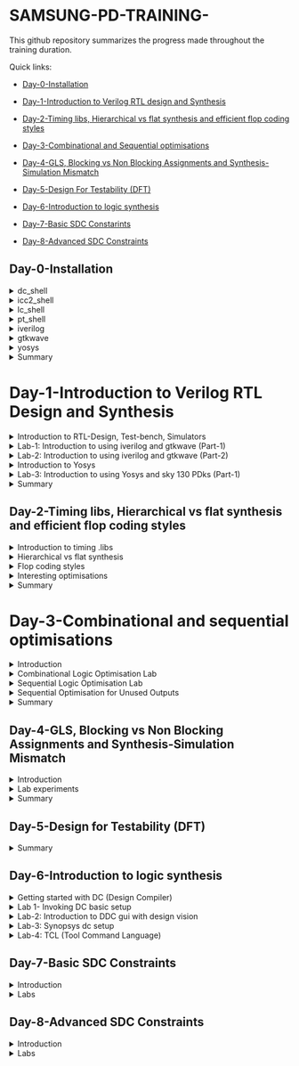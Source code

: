 # SAMSUNG-PD-TRAINING-
This github repository summarizes the progress made throughout the training duration.

Quick links:
- [Day-0-Installation](#day-0-Installation)

- [Day-1-Introduction to Verilog RTL design and Synthesis](#Day-1--Introduction-to-Verilog-RTL-design-and-Synthesis)

- [Day-2-Timing libs, Hierarchical vs flat synthesis and efficient flop coding styles](#Day-2--Timing-libs,-Hierarchical-vs-flat-synthesis-and-efficient-flop-coding-styles)
  
- [Day-3-Combinational and Sequential optimisations](#Day-3--Combinational-and-Sequential-optimisations)
  
- [Day-4-GLS, Blocking vs Non Blocking Assignments and Synthesis-Simulation Mismatch](#Day-4--GLS,-Blocking-vs-Non-Blocking-Assignments-and-Synthesis--Simulation-Mismatch)
  
- [Day-5-Design For Testability (DFT)](#Day-5--Design-For-Testability-(DFT))
  
- [Day-6-Introduction to logic synthesis](#Day-6--Introduction-to-logic-synthesis)
  
- [Day-7-Basic SDC Constarints](#Day-7--Basic-SDC-Constarints)

- [Day-8-Advanced SDC Constraints](#Day-8--Advanced-SDC-Constraints)

## Day-0-Installation

	
<details>
<summary>dc_shell </summary>
<ul>
	<li>dc_shell (Design Compiler Shell) is a command-line-based EDA tool used for logic synthesis provided by Synopsys, Inc.</li>		
	<li>It is typically used through scripts written in languages like TCL (Tool Command Language). Designers create scripts to specify the synthesis process and provide input files, and then dc_shell executes these scripts to perform the synthesis.</li>
	<li>The tool can be invoked by using the command "dc_shell" in a UNIX shell.</li>
</ul>	
Here is the snapshot of successful launch of dc_shell:<br><br>
<img width="1085" alt="dc_shell" src="https://github.com/18vishaka/SAMSUNG-PD-TRAINING-/blob/master/practice_1%23day0/dc_shell.png">
</details>

<details>
<summary>icc2_shell</summary>
<ul>	
	<li>icc2_shell (Integrated Circuit Compiler 2 Shell) is a command-line-based EDA tool primarily used for the physical design stages of integrated circuits, which includes tasks like placement, routing, and physical verification; provided by Synopsys, Inc.</li>
	<li>It is typically used through scripts written in languages like TCL (Tool Command Language). Designers create scripts to specify the physical design flow, provide input files, and set various design constraints. The tool then executes these scripts to perform the physical design tasks.</li>  
	<li>The tool can be invoked by using the command "icc2_shell" in a UNIX shell.</li>
</ul>
Here is the snapshot of successful launch of icc2_shell:<br><br>    
<img width="1085" alt="icc2_shell" src="https://github.com/18vishaka/SAMSUNG-PD-TRAINING-/blob/master/practice_1%23day0/icc2_shell.png">
</details>

<details>
<summary>lc_shell</summary>
<ul>
	<li>lc_shell (Library Compiler Shell) is a command-line based EDA tool provided by Synopsys, Inc.</li>
	<li>The core of any ASIC design is the technology library containing a set oflogic cells. The library may contain functional description, timing, area andother pertinent information of each cell. Library Compiler (LC) parses thistextual information for completeness and correctness, before converting it toa format, used globally by all Synopsys applications.</li>
<li>The tool can be invoked by using the command "lc_shell" in a UNIX shell.</li>
</ul>
Here is the snapshot of successful launch of lc_shell:<br><br>   
<img width="1085" alt="lc_shell" src="https://github.com/18vishaka/SAMSUNG-PD-TRAINING-/blob/master/practice_1%23day0/lc_shell.png">
</details>

<details>
<summary>pt_shell</summary>
<ul>
	<li>pt_shell (Prime Time Shell) is a command-line based EDA tool provided by Synopsys, Inc.</li>
	<li>It is primarily used for static timing analysis.</li>	
	<li>It verifies the timing of a design by considering factors such as gate delays, interconnect delays, clock constraints, and setup/hold times and also calculates the best-case and worst-case timing paths in the design to ensure that all signals meet their timing requirements under various conditions.</li>
	<li>The tool can be invoked by using the command "pt_shell" in a UNIX shell.</li>	
</ul>
Here is the snapshot of successful launch of pt_shell:<br><br>  
<img width="1085" alt="pt_shell" src="https://github.com/18vishaka/SAMSUNG-PD-TRAINING-/blob/master/practice_1%23day0/pt_shell.png">
</details>

<details>
<summary>iverilog</summary>
<ul>
	<li>iverilog (Icarus verilog) is an open-source Verilog simulation and synthesis tool used for the development of digital circuits and systems.</li> 
	<li>One of the primary purposes of Icarus Verilog is to simulate digital designs. Designers can write Verilog code to describe the behavior of digital circuits, and Icarus Verilog can simulate the operation of these circuits over time, helping to verify their functionality.</li>
<li>The tool can be invoked by using the command "iverilog [options] [input_files]" in a UNIX shell.</li>
</ul>
Here is the snapshot of successful launch of iverilog:<br><br>
<img width="1085" alt="iverilog" src="https://github.com/18vishaka/SAMSUNG-PD-TRAINING-/blob/master/practice_1%23day0/iverilog.png">
</details>

<details>
<summary>gtkwave</summary>
<ul>
	<li>gtkwave is an open-source waveform viewer tool used primarily for analyzing and displaying simulation results from digital circuit simulations. It is a popular choice for visualizing and debugging digital designs described in hardware description languages (HDLs) such as Verilog or VHDL.</li>
	<li>It is primarily used as a waveform viewer. It allows you to load and display simulation waveforms, which represent signals' behavior over time during a digital simulation.</li>
<li>The tool can be invoked by using the command "gtkwave" in a UNIX shell.</li>
</ul>
Here is the snapshot of successful launch of gtkwave:<br><br>
<img width="1085" alt="gtkwave" src="https://github.com/18vishaka/SAMSUNG-PD-TRAINING-/blob/master/practice_1%23day0/gtkwave.png">
</details>

<details>
<summary>yosys</summary>
<ul>
	<li>yosys is an open-source framework for RTL (Register-Transfer Level) synthesis and formal verification of digital circuits. RTL synthesis is a crucial step in the design flow of digital integrated circuits, where high-level descriptions of a circuit (usually written in a hardware description language like Verilog or VHDL) are converted into gate-level representations that can be used for physical design and manufacturing. It provides a suite of tools and algorithms to perform this transformation efficiently.</li>
	<li>The tool can be invoked by using the command "yosys" in a UNIX shell.</li>
</ul>	
Here is the snapshot of successful launch of yosys:<br><br>
<img width="1085" alt="yosys" src="https://github.com/18vishaka/SAMSUNG-PD-TRAINING-/blob/master/practice_1%23day0/yosys.png">
</details>

<details>
<summary> Summary </summary>
	
Day 0 concludes with understanding of various essential tools and their invocation within a UNIX shell environment. 

</details>	

# Day-1-Introduction to Verilog RTL Design and Synthesis

 <details>
 <summary>Introduction to RTL-Design, Test-bench, Simulators</summary>
	 
 **RTL**: In digital circuit design, it is a design abstraction which models the flow of digital signals between hardware registers, and the logical operations performed on those signals. It is a critical step in the process of designing digital hardware. It bridges the gap between high-level functionality and the low-level gate-level implementation, allowing designers to express the desired behavior of a digital circuit in a human-readable and verifiable form.


Here is an example considering a 1 bit adder with carry:
(RTL code snippet and Gate level code snippet respectively)
<img width="1085" alt="Snippets" src="https://github.com/18vishaka/SAMSUNG-PD-TRAINING-/blob/master/practice_1%23day0/Snippets.png"><br><br>


 **Design** :  A design in Verilog is a digital circuit description that defines how various digital components are connected to achieve a specific functionality. It serves as a blueprint for creating digital systems, which can be tested and synthesized for hardware implementation.
<img width="1085" alt="design_concept" src="https://github.com/18vishaka/SAMSUNG-PD-TRAINING-/blob/master/practice_1%23day0/design_concept.png"><br><br>


**Testbench**: A setup to apply stimulus (test_vector) to the design to check its functionality. It is a separate piece of code written to simulate the behavior of the digital circuit or component you are designing or testing. It provides the necessary inputs and monitors the outputs of the design under test.
<img width="1085" alt="Testbench_1" src="https://github.com/18vishaka/SAMSUNG-PD-TRAINING-/blob/master/practice_1%23day0/Testbench_1.jpeg"><br><br>

**Simulator**: RTL design is checked for adherence to its design specification using simulation by giving simple inputs. The tool used for this purpose is called Simulator. The simulator looks at the input changes and then evaluates the output. It produces an output in the form of a .vcd file.  


NOTE:
<ul>
	<li>Design may have one or more primary inputs, one or more primary outputs.</li>
	<li>Testbench does'nt have primary inputs nor primary outputs.</li>
</ul>
</details>	

<details>
<summary>Lab-1: Introduction to using iverilog and gtkwave (Part-1)</summary>
(All the lab examples will be performed on the Linux operating system.)<br><br>

 **Iverilog**: Icarus Verilog (Iverilog) is a versatile tool for digital design engineers, enabling them to both simulate and, to some extent, synthesize digital circuits described in Verilog. It aids in the development and testing of digital hardware designs, ensuring their correctness and functionality before they are physically implemented.

 **Gtkwave**: GTKWave is a versatile waveform viewer used in digital design and simulation for visualizing and analyzing simulation results. It plays a crucial role in the debugging and verification of digital hardware designs by providing an intuitive and interactive representation of the signals' behavior over time.

**iverilog based simulation flow** :
<img width="1085" alt="iverilog_sim_flow" src="https://github.com/18vishaka/SAMSUNG-PD-TRAINING-/blob/master/practice_1%23day0/iverilog_sim_flow.png"><br><br>


**Steps involved**:

Step-1: Initially a directory named VLSI is created, inside this directory we cloned sky130RTLDesignAndSynthesisWorkshop repository; this repository consists of the required .lib files and verilog codes for practice.<br><br>
<img width="1085" alt="Intro_iverilog_gtk" src="https://github.com/18vishaka/SAMSUNG-PD-TRAINING-/blob/master/practice_1%23day0/Intro_iverilog_gtk.png"><br>
Here "my_lib" contains all the library files needed and it contains a folder "verilog_model" that contains all the standard cell verilog model which are present in the .lib. "verilog_files" is the folder which contains all the lab experiments, and also all verilog source files and testbench files are present here.


Step-2: Loading the design in iverilog (loading multiplexer into the simulator), we see that 'a.out' gets created. Then execute 'a.out', on execution it's going to dump a vcd file.<br><br>
<img width="1085" alt="iverilog_lab" src="https://github.com/18vishaka/SAMSUNG-PD-TRAINING-/blob/master/practice_1%23day0/iverilog_lab.png"><br>


Step-3: Loading this VCD file into gtkwave simulator.<br><br>
<img width="1085" alt="gtkwave_lab" src="https://github.com/18vishaka/SAMSUNG-PD-TRAINING-/blob/master/practice_1%23day0/gtkwave_lab.png"><br><br>
<img width="1085" alt="gtkwave_lab_1" src="https://github.com/18vishaka/SAMSUNG-PD-TRAINING-/blob/master/practice_1%23day0/gtkwave_lab_1.png"><br><br>

From the above waveforms it is clear that when the select line is 0 (sel=0) the output "y" follows input "i0" and when the select line is 1 (sel=1) the output "y" follows input "i1" which is the functionality of a mux.


This is how we load the design and check for its functionality.
</details>

<details>
<summary>Lab-2: Introduction to using iverilog and gtkwave (Part-2)</summary>
A look into what exactly is written inside a verilog design file and a testbench file.<br><br>
RTL design code of the 2:1 MUX:<br><br>
<img width="1085" alt="design" src="https://github.com/18vishaka/SAMSUNG-PD-TRAINING-/blob/master/practice_1%23day0/design.png"><br><br>
Testbench for 2:1 MUX:<br><br>
<img width="1085" alt="TestBench" src="https://github.com/18vishaka/SAMSUNG-PD-TRAINING-/blob/master/practice_1%23day0/TestBench.png"><br><br>
</details>

<details>
<summary>Introduction to Yosys</summary>

 **Synthesis**: Synthesis in VLSI is the process of converting your code (program) into a circuit. In terms of logic gates, synthesis is the process of translating an abstract design into a properly implemented chip. It is a process of converting a RTL code into a gate level netlist. The tool used for this purpose is called synthesizer.
<img width="1085" alt="Synthesizer_1" src="https://github.com/18vishaka/SAMSUNG-PD-TRAINING-/blob/master/practice_1%23day0/Synthesizer_1.png">
<img width="1085" alt="Synthesizer" src="https://github.com/18vishaka/SAMSUNG-PD-TRAINING-/blob/master/practice_1%23day0/Synthesizer.png"><br><br>
 

 **Yosys** : Yosys is a framework for RTL synthesis and more. It currently has extensive Verilog-2005 support and provides a basic set of synthesis algorithms for various application domains. Yosys is the core component of most our implementation and verification flows.

 Here is the yosys setup:
 <img width="1085" alt="yosys_setup" src="https://github.com/18vishaka/SAMSUNG-PD-TRAINING-/blob/master/practice_1%23day0/yosys_setup.png"><br><br>
 

**Verification of synthesized design** : In order to make sure that there are no errors in netlist we need to verify the netlist generated by synthesizer. This can be done by giving netlist and testbench to a simulator which in turn produces a .vcd file , then verifying the vcd file gtkwave. The output produced by this vcd file should be same as the one generated by the RTL design code.
<img width="1085" alt="synth_verification" src="https://github.com/18vishaka/SAMSUNG-PD-TRAINING-/blob/master/practice_1%23day0/synth_verification.png"><br><br>

**.lib** : It is a collection of logical modules, includes basic logic gates like and, or, not, etc.... and also includes different flavors of same gate.

**Faster Cells Vs Slower Cells** :
<ul>
	<li>Load in digital circuit is of Capacitence.</li>
	<li>Faster the charging or dicharging of capacitance, lesser is the celll delay. However, for a quick charge/ discharge of capacitor, we need transistors capable of sourcing more current i.e, we need WIDE TRANSISTORS.</li>
	<li>Wider transistors have lesser delay but consume more area and power. Narrow transistors are other way around. Faster cells come with a cost of area and power.</li>
</ul>

**Selection of the Cells** : We'll need to guide the Synthesizer to choose the flavour of cells that is optimum for implementation of logic circuit. Keeping in view of previous observations of faster vs slower cells,to avoid hold time violations, larger circuits, sluggish circuits, we offer guidance to synthesizer in the form of Constraints.
</details>

<details>
<summary>Lab-3: Introduction to using Yosys and sky 130 PDks (Part-1)</summary>
(An overview of this tool and the basic files required to perform the experiment on 2:1 MUX were explained.)<br><br>
 
 **Procedure** : 
 First we need to read the liberty file using the code
 **read_liberty -lib <path of the .lib>**
 
 Then we need read the RTL Design code
 **read_verilog <RTL_Design_file>**


 <img width="1085" alt="yosys_lab" src="https://github.com/18vishaka/SAMSUNG-PD-TRAINING-/blob/master/practice_1%23day0/yosys_lab.png"><br><br>



 After this we need to perform synthesis 
 **synth -top <instance_name>**

 <img width="1085" alt="yosys_lab_1" src="https://github.com/18vishaka/SAMSUNG-PD-TRAINING-/blob/master/practice_1%23day0/yosys_lab_1.png"><br><br>

 
 Then Generating netlist
 **abc -liberty <.lib path>**

 
<img width="1085" alt="yosys_lab_2" src="https://github.com/18vishaka/SAMSUNG-PD-TRAINING-/blob/master/practice_1%23day0/yosys_lab_2.png"><br><br>
 
This Netlist can be viewed in the synthesized circuit form using the **show** command    


<img width="1085" alt="yosys_lab_3" src="https://github.com/18vishaka/SAMSUNG-PD-TRAINING-/blob/master/practice_1%23day0/yosys_lab_3.png"><br><br>


The Nestlist code:
<img width="1085" alt="yosys_lab_4" src="https://github.com/18vishaka/SAMSUNG-PD-TRAINING-/blob/master/practice_1%23day0/yosys_lab_4.png">
<img width="1085" alt="yosys_lab_5" src="https://github.com/18vishaka/SAMSUNG-PD-TRAINING-/blob/master/practice_1%23day0/yosys_lab_5.png">

</details>
 
<details>
<summary> Summary </summary>
	
Day 1 concludes with understanding of iverilog, gtkwave and yosys tools and their working with an example of mux. 

</details>


## Day-2-Timing libs, Hierarchical vs flat synthesis and efficient flop coding styles

	
<details>
<summary>Introduction to timing .libs </summary><br>
 A look at how exactly a .lib file looks like and what it consists of:
 <img width="1085" alt="lib_intro" src="https://github.com/18vishaka/SAMSUNG-PD-TRAINING-/blob/master/practice_1%23day2/lib_intro.png">


 library ("sky130_fd_sc_hd__tt_025C_1v80") gives the name of the liberty file being used. "sky130_fd_sc_hd__tt_025C_1v80" is a  130nm technology library file where 'tt' stands for typical library; '025C' is the temperature value and '1v80' is the voltage value  of this libarary file.
<ul>		
	<li>Typically a library file consists of cell timing information, library variations, operating conditions, timing models, constraints and timing arcs.</li>
	<li>These liberty files are crucial in the design flow to ensure that the designed integrated circuits meet their timing requirements and can operate reliably under various conditions.</li>
	
</ul>

**Operating Conditions:**
.lib files often include data for different operating conditions, such as variations in voltage and temperature (PVT corners). This data helps designers assess how the library cells will perform under different conditions, considering the Process Voltage Temperature (PVT) variations 


**Proccess Voltage Temperature (PVT):**
<ul>
	<li>Process Variation: This aspect of PVT deals with the inherent variability that exists in the manufacturing process of semiconductor devices. In semiconductor fabrication, tiny variations can occur in things like the thickness of oxide layers, the doping levels of transistors, and other factors. These variations can lead to differences in the electrical characteristics of individual transistors and other components on a chip. Process variations can result in some transistors being faster or slower than others, consuming more or less power, and so on.</li>
	<li>Voltage Variation: Voltage variation refers to changes in the supply voltage that powers the IC. Variations in supply voltage can occur due to factors like power supply noise, voltage droops, or fluctuations. These voltage variations can impact the performance and power consumption of the IC. Chips are typically designed to operate within a specified voltage range, and deviations from this range can lead to functional errors or reduced performance.</li>
	<li>Temperature Variation: Temperature variation refers to changes in the operating temperature of the IC. Integrated circuits are sensitive to temperature, and their performance can vary with temperature changes. Higher temperatures can lead to increased leakage current and power consumption. Additionally, the speed of transistors can be affected by temperature; they may operate faster at lower temperatures and slower at higher temperatures.</li>
	<li>In summary, Process Voltage Temperature (PVT) variations are an essential aspect of VLSI design and manufacturing, encompassing the inherent variability in the manufacturing process, voltage supply fluctuations, and temperature changes that can affect the performance and reliability of integrated circuits.</li>
</ul>

**Know .lib well:**
<ul>
	<li>The technology("cmos") line is typically a command or directive that specifies the technology or process to be used for characterizing the library cells. 
	<img width="1085" alt="intro_lib_1" src="https://github.com/18vishaka/SAMSUNG-PD-TRAINING-/blob/master/practice_1%23day2/into_lib_1.png"></li><br><br>
 	<li>Specifying units of time and other physical parameters is crucial for accurately characterizing and describing the behavior of library cells. These units help ensure consistency and compatibility when designing integrated circuits.
	<img width="1085" alt="intro_lib_2" src="https://github.com/18vishaka/SAMSUNG-PD-TRAINING-/blob/master/practice_1%23day2/intro_lib_2.png"></li><br><br>
 	<li>There are going to be many cells in the library file, "cell" is the keyword that marks the beginning of cell definition, they contain different features of the particular cell; the cells that are described and characterized represent the fundamental building blocks used in designing digital integrated circuits. These cells serve various logical and sequential functions and are essential for constructing complex digital circuits.</li>
  	<li>let us consider a AND gate with two inputs:
	<img width="1085" alt="intro_lib_3" src="https://github.com/18vishaka/SAMSUNG-PD-TRAINING-/blob/master/practice_1%23day2/intro_lib_3.png"><br><br>
		For each gate cell based on the number of inputs(N), there will be 2^N combinations, and for each combination leakage power, area, delay, and all related parameters will be mentioned. For example, here the above AND gate is having two inputs, each of these two inputs potentially can take low or high any of the two values; that is 2 to the power 2 which is 4 possible input combinations that exists. For each of these 4 possible input combinations we need to know what is the delay, power and other related parameters; all of those information are present in each cell definitions.</li>
  	<li>The "area" parameter in a .lib file specifies the physical size or footprint of a library cell on the silicon wafer. It plays a crucial role in various stages of VLSI chip design. Accurate and well-characterized area values are essential for designing efficient and cost-effective integrated circuits.</li>


   Understanding many different variations of the same gate cells:
   <img width="1085" alt="lib_area" src="https://github.com/18vishaka/SAMSUNG-PD-TRAINING-/blob/master/practice_1%23day2/lib_area.png"><br>
   <ul>
	<li>"and2_0", "and2_2", "and2_4" are different flavors of the same AND cell.</li>
	<li>As we go from cell "and2_0" to "and2_4" the area increases from 6.256 to 8.7584, what we infer from this is that "and2_4" is larger cell than "and2_2" and from "and2_0". Larger cell meaning it is employing wider transistor.</li>
 	<li>Wider cells will be faster, area is more therefore power is more.</li>
  	<li>Smaller cells delay will be more, area is less hence the power.</li>
   	<li>Intermediate cells which are not wider nor small have intermediate characteristic.</li>
   </ul>
</details>

<details>
<summary>Hierarchical vs flat synthesis</summary>

	
 **Hierarchical Synthesis:**
Hierarchical synthesis in Verilog is a design practice that involves breaking down complex digital designs into modular blocks or modules and organizing them in a hierarchical structure. This approach offers advantages such as modularity, reusability, easier debugging, parallel development, and efficient synthesis. It is a common and recommended practice for designing large and complex digital systems.

**Flat Synthesis:**
Flat synthesis in Verilog involves describing an entire digital design within a single module, without any hierarchical organization or modular separation. While it may be suitable for simple designs, it is not recommended for complex projects, as it can lead to challenges in readability, reusability, and efficient resource utilization. Hierarchical synthesis is the more common and recommended approach for managing complex digital designs.

Consider a 1 bit full adder it can either be described using gates or by considering a half adder as a module too.
<img width="1085" alt="hier_vs_flat" src="https://github.com/18vishaka/SAMSUNG-PD-TRAINING-/blob/master/practice_1%23day2/hier_vs_flat.jpeg"><br><br>
<img width="1085" alt="hier_vs_flat_1" src="https://github.com/18vishaka/SAMSUNG-PD-TRAINING-/blob/master/practice_1%23day2/hier_vs_flat_1.jpeg"><br><br>


Consider a multimodule combinational circuit which consists of two sub_modules one that of a AND gate and other of a OR gate:
<img width="1085" alt="mul_module" src="https://github.com/18vishaka/SAMSUNG-PD-TRAINING-/blob/master/practice_1%23day2/mul_module.png"><br><br>

After performing synthesis using yosys it generates the following schematic:
<img width="1085" alt="mul_module_1" src="https://github.com/18vishaka/SAMSUNG-PD-TRAINING-/blob/master/practice_1%23day2/mul_module_1.png"><br><br>

The netlist code for hierarchical implementation of the multiple_modules

```ruby
module multiple_modules(a, b, c, y);
  input a;
  input b;
  input c;
  wire net1;
  output y;
  sub_module1 u1 (
    .a(a),
    .b(b),
    .y(net1)
  );
  sub_module2 u2 (
    .a(net1),
    .b(c), 
    .y(y)
  );
endmodule

module sub_module1(a, b, y);
  wire _0_;
  wire _1_;
  wire _2_;
  input a;
  input b;
  output y;
  sky130_fd_sc_hd__and2_0 _3_ (
    .A(_1_),
    .B(_0_),
    .X(_2_)
  );
  assign _1_ = b;
  assign _0_ = a;
  assign y = _2_;
endmodule

module sub_module2(a, b, y);
  wire _0_;
  wire _1_;
  wire _2_;
  input a;
  input b;
  output y;
  sky130_fd_sc_hd__or2_0 _3_ (
    .A(_1_),
    .B(_0_),
    .X(_2_)
  );
  assign _1_ = b;
  assign _0_ = a;
  assign y = _2_;
endmodule
```
In the netlist we can observe that separate modules namely sub_module1 sub_module2 are getting instanstiated not the gate cells.

**Flat synthesis** : In Flat synthesis the hierarchies the flattened  out and there is a single module in the netlist i.e the gates are instantiated directly instead of submodules. We apply flat synthesis on the same  design mentioned above. The command used to perform Flat synthesis from yosys are as follows

**read_liberty -lib <path of the .lib>**
 
 **read_verilog <RTL_Design_file>**

 **synth -top <instance_name>**

 **abc -liberty <.lib path>**
 
 **flatten**

**write_verilog -noattr <File_name>**

The synthesized circuit for a flattened netlist: (submodules u1 and u2 are flattened)
<img  width="1085" alt="flat" src="https://github.com/18vishaka/SAMSUNG-PD-TRAINING-/blob/master/practice_1%23day2/flat.png">

The netlist code of the flattened synthesis is as follows
```ruby
module multiple_modules(a, b, c, y);
  wire _0_;
  wire _1_;
  wire _2_;
  wire _3_;
  wire _4_;
  wire _5_;
  input a;
  input b;
  input c;
  wire net1;
  wire \u1.a ;
  wire \u1.b ;
  wire \u1.y ;
  wire \u2.a ;
  wire \u2.b ;
  wire \u2.y ;
  output y;
  sky130_fd_sc_hd__and2_0 _6_ (
    .A(_1_),
    .B(_0_),
    .X(_2_)
  );
  sky130_fd_sc_hd__or2_0 _7_ (
    .A(_4_),
    .B(_3_),
    .X(_5_)
  );
  assign _4_ = \u2.b ;
  assign _3_ = \u2.a ;
  assign \u2.y  = _5_;
  assign \u2.a  = net1;
  assign \u2.b  = c;
  assign y = \u2.y ;
  assign _1_ = \u1.b ;
  assign _0_ = \u1.a ;
  assign \u1.y  = _2_;
  assign \u1.a  = a;
  assign \u1.b  = b;
  assign net1 = \u1.y ;
endmodule
```
There is only a single module seen which consist of the gate level instantion of the two submodules .


Performing synthesis at the sub-module level is considered a best practice, especially for large and complex designs, as it simplifies the debugging process and enhances efficiency. This approach becomes particularly beneficial when dealing with multiple instances of the same module. Instead of synthesizing each instance separately, we can synthesize one and replicate it for others, effectively stitching them together. 


The synthesized circuit and netlist image of sub_module1 as an example of this approach:
<img  width="1085" alt="sub_module" src="https://github.com/18vishaka/SAMSUNG-PD-TRAINING-/blob/master/practice_1%23day2/sub_module.png">

</details>

<details>
	<summary>Flop coding styles</summary>
(Will be looking into how to code a flop, what are the different types of flops available, how to use them and what are the different coding styles possible.)<br><br>
	
 **Flip Flop:**
 A flip-flop is a fundamental building block in digital circuits and is used to store a single binary digit (either a 0 or a 1) of data. Flip-flops are used extensively in sequential logic circuits and play a critical role in the storage and transfer of data within a digital system.

 **D Flip Flop:**
A D flip-flop, also known as a Data or Delay flip-flop, is a fundamental building block in digital electronics and sequential logic circuits. It's a type of flip-flop that has a single data input (D), a clock input (CLK), and two outputs: Q and Q-bar (the complement of Q). The primary function of a D flip-flop is to store the value of its data input (D) and then transfer that stored value to its Q output on the rising or falling edge of the clock signal, depending on the specific type of D flip-flop used.

**Setup and Hold time:**
<ul>
	<li>Setup time: refers to the minimum amount of time that the data input (D) must be stable and valid before the active edge of the clock signal (usually the rising edge or falling edge) arrives for the flip-flop to reliably capture and store the data.
	<img  width="1085" alt="setup" src="https://github.com/18vishaka/SAMSUNG-PD-TRAINING-/blob/master/practice_1%23day2/setup.jpeg"></li>
	<li>Hold time: refers to the minimum amount of time that the data input (D) must be held stable and unchanged after the active edge of the clock signal (usually the rising edge or falling edge) has occurred for the flip-flop to reliably capture and store the data.
	<img  width="1085" alt="hold" src="https://github.com/18vishaka/SAMSUNG-PD-TRAINING-/blob/master/practice_1%23day2/hold.jpeg"></li>
</ul>

**What is an efficient coding style?**
Considering a scenario say, efficient coding style between using two adders and a 2:1 multiplexer (mux) or two 2:1 muxes and an adder depends on your specific requirements of th design, the target hardware platform, and optimization goals such as area, speed, or power consumption.
<img  width="1085" alt="eff_coding" src="https://github.com/18vishaka/SAMSUNG-PD-TRAINING-/blob/master/practice_1%23day2/eff_coding.jpeg">

It is wise to choose the circuit with two 2:1 mux and an adder as adde consumes more area. This provides us a basic insight towards efficient coding style.

**Why flip flops?**
<ul>
	<li>Flip-flops are fundamental components in digital circuit design because they enable the storage of information, sequential operation, synchronization, and control necessary for a wide range of digital applications. They are building blocks that form the basis of complex digital systems, from simple registers to advanced microprocessors.</li>
	<li>In the realm of combinational circuits, outputs respond to input changes with a delay known as propagation delay. When data propagates through various paths within a circuit, each characterized by distinct propagation delays, the possibility of generating undesirable signal anomalies known as "glitches", becomes a concern. A glitch is an abrupt, short-lived alteration in a signal's value, typically occurring when a logic level experiences multiple transitions in a brief timeframe. In scenarios involving multiple combinational circuits within a design, the likelihood of glitches occurring multiplies, jeopardizing the overall stability of the circuit's output. To address this challenge, flip-flops are introduced.</li>
</ul>

 **Asynchronous Reset D Flip Flop:**
Input is affected by an immediate reset signal, without waiting for the clock edge. When the asynchronous reset is active (usually low), the flip-flop's output is forced to a predefined state, often logic low, regardless of the clock signal. 

RTL Design code of positive edge trigerred asynchronous reset D Flop:
```ruby
 module dff_asyncres ( input clk ,  input async_reset , input d , output reg q );
	always @ (posedge clk , posedge async_reset)
	begin
		if(async_reset)
			q <= 1'b0;
		else	
			q <= d;
	end
endmodule
```

Simulation:

<img  width="1085" alt="async_re" src="https://github.com/18vishaka/SAMSUNG-PD-TRAINING-/blob/master/practice_1%23day2/async_re.png">

Synthesized circuit:

<img  width="1085" alt="asyn_re_sy" src="https://github.com/18vishaka/SAMSUNG-PD-TRAINING-/blob/master/practice_1%23day2/asyn_re_sy.png">

**Asynchronous Set D Flip Flop**

The D (data) input is affected by an immediate set signal, without waiting for the clock edge. When the asynchronous set is active (usually low), the flip-flop's output is forced to a predefined state, often logic high, regardless of the clock signal. 

RTL Design code of positive edge trigerred asynchronous set D Flop:
```ruby
module dff_async_set ( input clk ,  input async_set , input d , output reg q );
	always @ (posedge clk , posedge async_set)
	begin
		if(async_set)
			q <= 1'b1;
		else
			q <= d;
	end
endmodule
```
Simulation:

<img  width="1085" alt="asyn_set" src="https://github.com/18vishaka/SAMSUNG-PD-TRAINING-/blob/master/practice_1%23day2/asyn_set.png">

Synthesized circuit:

<img  width="1085" alt="asyn_set_sy" src="https://github.com/18vishaka/SAMSUNG-PD-TRAINING-/blob/master/practice_1%23day2/asyn_set_sy.png">

**Synchronous Reset D Flip Flop**

The D (data) input is affected by the reset signal, but the reset action only occurs at the clock edge (either rising or falling edge), ensuring synchronized and predictable behavior.

RTL Design code of positive edge trigerred synchronous reset D Flop:
```ruby
module dff_syncres ( input clk , input async_reset , input sync_reset , input d , output reg q );
	always @ (posedge clk )
	begin
		if (sync_reset)
			q <= 1'b0;
		else	
			q <= d;
	end
endmodule

```
Simulation:

<img  width="1085" alt="syn_re" src="https://github.com/18vishaka/SAMSUNG-PD-TRAINING-/blob/master/practice_1%23day2/syn_re.png">

Synthesized circuit:

<img  width="1085" alt="syn_re_sy" src="https://github.com/18vishaka/SAMSUNG-PD-TRAINING-/blob/master/practice_1%23day2/syn_re_sy.png">

</details>

<details>
	<summary>Interesting optimisations</summary>
	In various scenarios, additional hardware components are unnecessary for circuit implementation. For instance, when multiplying a 3-bit number by 2, there's no need for extra hardware; we can achieve this simply by connecting certain bits to the output and grounding the least significant bit (LSB). This practical approach has been successfully implemented using tools like Yosys:

```ruby
module mul2 (input [2:0] a, output [3:0] y);
	assign y = a * 2;
endmodule
```
When dealing with multiplication by powers of 2, the operation essentially involves shifting, as illustrated in the image below:
<img  width="1085" alt="mul_2" src="https://github.com/18vishaka/SAMSUNG-PD-TRAINING-/blob/master/practice_1%23day2/mul_2.jpeg">
<img  width="1085" alt="mul_2_" src="https://github.com/18vishaka/SAMSUNG-PD-TRAINING-/blob/master/practice_1%23day2/mul_2_.jpeg"><br><br>
Synthesized circuit:
<img  width="1085" alt="mul_2_sy" src="https://github.com/18vishaka/SAMSUNG-PD-TRAINING-/blob/master/practice_1%23day2/mul_2_sy.png"><br><br>
Netlist:
<img  width="1085" alt="mul_2_net" src="https://github.com/18vishaka/SAMSUNG-PD-TRAINING-/blob/master/practice_1%23day2/mul_2_net.png"><br><br>

The next special case involves multiplying a 3-bit number by 9, resulting in the pattern shown in the image below:
<img  width="1085" alt="mul_9" src="https://github.com/18vishaka/SAMSUNG-PD-TRAINING-/blob/master/practice_1%23day2/mul_9.jpeg"><br><br>
<img  width="1085" alt="mul_9_" src="https://github.com/18vishaka/SAMSUNG-PD-TRAINING-/blob/master/practice_1%23day2/mul_9_.jpeg"><br><br>
The  RTL  Design code:

```ruby
module mul8 (input [2:0] a, output [5:0] y);
	assign y = a * 9;
endmodule
```

The synthesized circuit:

<img  width="1085" alt="mul_9_sy" src="https://github.com/18vishaka/SAMSUNG-PD-TRAINING-/blob/master/practice_1%23day2/mul_9_sy.png"><br><br>

Netlist:

<img  width="1085" alt="mul_9_net" src="https://github.com/18vishaka/SAMSUNG-PD-TRAINING-/blob/master/practice_1%23day2/mul_9_net.png">
  
</details>

<details>
<summary> Summary </summary>
	
Day 2 concludes with understanding of timing libs, hierarchical vs flat synthesis and efficient coding styles.
</details>

# Day-3-Combinational and sequential optimisations
<details>
	<summary>Introduction</summary>
	
	
 **Optimisation Methodology:**
 <ul>
	<li>The synthesis tool performs optimisation by minimizing cost functions- one for design rule costs and the other for optimisation costs.</li> 
	 <li>The cost functions come in various flavors depending on the EDA tool vendor.</li>
  	<li>Since synthesis results are dependent to a large extent on several factors such as constraints, libraries and coding styles, optimisation of a design is an iterative process.</li>
   <li>The optimisation cost function consists of your parts in the following order of importance:
   <ul><li>Max delay cost</li>
 <li>Min delay cost</li>
 <li>Max power cost</li>
 <li>max area cost</li></ul></li>
		 
 </ul>


**Basic Identities of boolean algebra:**<br>
Here's a table of basic identities of Boolean algebra-

| Identity Name              | AND Form                 | OR Form                |
| -------------------------- | ------------------------ | ----------------------- |
| Identity Law            | A · 1 = A                | A + 0 = A               |
| Domination Law          | A · 1 = A                | A + 1 = 1               |
| Idempotent Law          | A · A = A                | A + A = A               |
| Complement Law          | A + A' = 1               | A · A' = 0              |
| Double Negation Law     | A = A''                  | A = A''                 |
| Commutative Law         | A · B = B · A            | A + B = B + A           |
| Associative Law         | (A · B) · C = A · (B · C) | (A + B) + C = A + (B + C)|
| Distributive Law        | A + (B · C) = (A + B) · (A + C) | A · (B + C) = (A · B) + (A · C) |
| Absorption Law          | A . (A + B) = A          | A + (A . B) = A         |
| De Morgan's Law         | (A . B)' = A' + B'       | (A + B)' = A' . B'      |
| Consensus Theorem       | (A + B) · (A' + C) · (B + C) = (A + B) · (A' + C) | (A · B) + (A' · C) + (B · C) = (A · B) + (A' · C) |

These identities are fundamental in Boolean algebra and are used for simplifying and manipulating logical expressions. The "AND Form" represents how the identity looks in terms of multiplication (logical AND), and the "OR Form" represents how it looks in terms of addition (logical OR).


**Combinational Optimisation:**
Combinational optimization deals with optimizing the combinational logic portion of a digital circuit. Combinational logic is a type of logic where the output depends only on the current input values, without any consideration for past input values or internal state.
Techniques used for combinational logic optimisation:
<ul>
	<li>Constant Propagation
	<ul>
		<li>Direct optimisation
		<img  width="1085" alt="combi_1" src="https://github.com/18vishaka/SAMSUNG-PD-TRAINING-/blob/master/practice_1%23day3/combi_1.jpeg"><br><br></li>
	</ul></li>
	<li>Boolean Logic Optimisation
	<ul>
		<li>K-map</li>
		<li>Quine Mckluskey
		<img  width="1085" alt="combi_2" src="https://github.com/18vishaka/SAMSUNG-PD-TRAINING-/blob/master/practice_1%23day3/combi_2.jpeg"><br><br>
		<img  width="1085" alt="combi_3" src="https://github.com/18vishaka/SAMSUNG-PD-TRAINING-/blob/master/practice_1%23day3/combi_3.jpeg"><br><br>
		<img  width="1085" alt="combi_4" src="https://github.com/18vishaka/SAMSUNG-PD-TRAINING-/blob/master/practice_1%23day3/combi_4.jpeg"><br><br></li>
	</ul></li>
</ul>

**Sequential Optimization:**
Sequential optimization focuses on optimizing the sequential logic portion of a digital circuit. Sequential logic includes elements like flip-flops, registers, and state machines, where the output depends not only on the current inputs but also on the previous state of the circuit.
Techniques used for sequential logic optimisation:
<ul>
	<li>Sequential constant propagation</li>
	<li>State optimisation</li>
	<li>Retiming</li>
	<li>Sequential Logic Cloning (Floor Plan aware synthesis)</li>
</ul>
</details>

<details>
<summary>Combinational Logic Optimisation Lab</summary>

 
The command to do optimizations is opt_clean -purge, which is executed after synth -top command.

**Example-1:**

The behavioral code: 
```ruby
module opt_check (input a , input b , output y);
	assign y = a?b:0;
endmodule
```

The synthesized circuit:
<img  width="1085" alt="const_prop" src="https://github.com/18vishaka/SAMSUNG-PD-TRAINING-/blob/master/practice_1%23day3/const_prop.png"><br><br>

**Example-2:**

The behavioral code:
```ruby
module opt_check2 (input a , input b , output y);
	assign y = a?1:b;
endmodule
```

The synthesized circuit:
<img  width="1085" alt="const_prop_1" src="https://github.com/18vishaka/SAMSUNG-PD-TRAINING-/blob/master/practice_1%23day3/const_prop_1.png"><br><br>

**Example-3:**

The behavioral code:
```ruby
module opt_check3 (input a , input b, input c , output y);
	assign y = a?(c?b:0):0;
endmodule
```

The synthesized circuit:
<img  width="1085" alt="lab_1" src="https://github.com/18vishaka/SAMSUNG-PD-TRAINING-/blob/master/practice_1%23day3/lab_1.png"><br><br>


**Example-4:**

The behavioral code:
```ruby
module opt_check4 (input a , input b , input c , output y);
	assign y = a?(b?(a & c ):c):(!c);
endmodule
```

The synthesized circuit:
<img  width="1085" alt="lab_2" src="https://github.com/18vishaka/SAMSUNG-PD-TRAINING-/blob/master/practice_1%23day3/lab_2.png"><br><br>

**Example-5:**

The behavioral code:
```ruby
module sub_module1(input a , input b , output y);
	assign y = a & b;
endmodule


module sub_module2(input a , input b , output y);
	assign y = a^b;
endmodule


module multiple_module_opt(input a , input b , input c , input d , output y);
wire n1,n2,n3;

sub_module1 U1 (.a(a) , .b(1'b1) , .y(n1));
sub_module2 U2 (.a(n1), .b(1'b0) , .y(n2));
sub_module2 U3 (.a(b), .b(d) , .y(n3));

assign y = c | (b & n1); 


endmodule
```

The synthesized circuit:
<img  width="1085" alt="lab_3" src="https://github.com/18vishaka/SAMSUNG-PD-TRAINING-/blob/master/practice_1%23day3/lab_3.png"><br><br>

The netlist code:
```ruby
module multiple_module_opt(a, b, c, d, y);
  wire _0_;
  wire _1_;
  wire _2_;
  wire _3_;
  wire _4_;
  wire _5_;
  wire _6_;
  wire _7_;
  wire \U1.a ;
  wire \U1.b ;
  wire \U1.y ;
  input a;
  input b;
  input c;
  input d;
  wire n1;
  output y;
  sky130_fd_sc_hd__a21o_1 _8_ (
    .A1(_3_),
    .A2(_1_),
    .B1(_2_),
    .X(_4_)
  );
  sky130_fd_sc_hd__and2_0 _9_ (
    .A(_6_),
    .B(_5_),
    .X(_7_)
  );
  assign _3_ = n1;
  assign _1_ = b;
  assign _2_ = c;
  assign y = _4_;
  assign _6_ = \U1.b ;
  assign _5_ = \U1.a ;
  assign \U1.y  = _7_;
  assign \U1.a  = a;
  assign \U1.b  = 1'h1;
  assign n1 = \U1.y ;
endmodule
```

**Example-6:**

The behavioral code:
```ruby
module sub_module(input a , input b , output y);
 assign y = a & b;
endmodule



module multiple_module_opt2(input a , input b , input c , input d , output y);
wire n1,n2,n3;

sub_module U1 (.a(a) , .b(1'b0) , .y(n1));
sub_module U2 (.a(b), .b(c) , .y(n2));
sub_module U3 (.a(n2), .b(d) , .y(n3));
sub_module U4 (.a(n3), .b(n1) , .y(y));


endmodule
```

The synthesized circuit:
<img  width="1085" alt="lab_4" src="https://github.com/18vishaka/SAMSUNG-PD-TRAINING-/blob/master/practice_1%23day3/lab_4.png"><br><br>

The netlist code:
```ruby
module multiple_module_opt2(a, b, c, d, y);
  wire _00_;
  wire _01_;
  wire _02_;
  wire _03_;
  wire _04_;
  wire _05_;
  wire _06_;
  wire _07_;
  wire _08_;
  wire _09_;
  wire _10_;
  wire _11_;
  wire \U1.a ;
  wire \U1.b ;
  wire \U1.y ;
  wire \U2.a ;
  wire \U2.b ;
  wire \U2.y ;
  wire \U3.a ;
  wire \U3.b ;
  wire \U3.y ;
  wire \U4.a ;
  wire \U4.b ;
  wire \U4.y ;
  input a;
  input b;
  input c;
  input d;
  wire n1;
  wire n2;
  wire n3;
  output y;
  sky130_fd_sc_hd__and2_0 _12_ (
    .A(_01_),
    .B(_00_),
    .X(_02_)
  );
  sky130_fd_sc_hd__and2_0 _13_ (
    .A(_04_),
    .B(_03_),
    .X(_05_)
  );
  sky130_fd_sc_hd__and2_0 _14_ (
    .A(_07_),
    .B(_06_),
    .X(_08_)
  );
  sky130_fd_sc_hd__and2_0 _15_ (
    .A(_10_),
    .B(_09_),
    .X(_11_)
  );
  assign _10_ = \U4.b ;
  assign _09_ = \U4.a ;
  assign \U4.y  = _11_;
  assign \U4.a  = n3;
  assign \U4.b  = n1;
  assign y = \U4.y ;
  assign _07_ = \U3.b ;
  assign _06_ = \U3.a ;
  assign \U3.y  = _08_;
  assign \U3.a  = n2;
  assign \U3.b  = d;
  assign n3 = \U3.y ;
  assign _04_ = \U2.b ;
  assign _03_ = \U2.a ;
  assign \U2.y  = _05_;
  assign \U2.a  = b;
  assign \U2.b  = c;
  assign n2 = \U2.y ;
  assign _01_ = \U1.b ;
  assign _00_ = \U1.a ;
  assign \U1.y  = _02_;
  assign \U1.a  = a;
  assign \U1.b  = 1'h0;
  assign n1 = \U1.y ;
endmodule
```
</details>

<details>
	<summary>Sequential Logic Optimisation Lab</summary>

**Example-1:**

The behavioral code:
```ruby
module dff_const1(input clk, input reset, output reg q);
always @(posedge clk, posedge reset)
begin
	if(reset)
		q <= 1'b0;
	else
		q <= 1'b1;
end

endmodule
```
Simulation:
<img  width="1085" alt="lab_5" src="https://github.com/18vishaka/SAMSUNG-PD-TRAINING-/blob/master/practice_1%23day3/lab_5.png"><br><br>

The Synthesized Circuit:
<img  width="1085" alt="lab_6" src="https://github.com/18vishaka/SAMSUNG-PD-TRAINING-/blob/master/practice_1%23day3/lab_6.png"><br><br>


 **Example-2:**
 
The behavioral code:

```ruby
module dff_const2(input clk, input reset, output reg q);
always @(posedge clk, posedge reset)
begin
	if(reset)
		q <= 1'b1;
	else
		q <= 1'b1;
end

endmodule
```
Simulation:

<img  width="1085" alt="lab_7" src="https://github.com/18vishaka/SAMSUNG-PD-TRAINING-/blob/master/practice_1%23day3/lab_7.png"><br><br>

The Synthesized Circuit:

<img  width="1085" alt="lab_8" src="https://github.com/18vishaka/SAMSUNG-PD-TRAINING-/blob/master/practice_1%23day3/lab_8.png"><br><br>

**Example-3:**
 
The behavioral code:

```ruby
module dff_const3(input clk, input reset, output reg q);
reg q1;

always @(posedge clk, posedge reset)
begin
	if(reset)
	begin
		q <= 1'b1;
		q1 <= 1'b0;
	end
	else
	begin
		q1 <= 1'b1;
		q <= q1;
	end
end

endmodule
```
Simulation:

<img  width="1085" alt="lab_9" src="https://github.com/18vishaka/SAMSUNG-PD-TRAINING-/blob/master/practice_1%23day3/lab_9.png"><br><br>
This circuit employs two flip-flops with reset-set functionality. In this configuration, q1 outputs a low signal when the reset input is high. However, when the reset input transitions from high to low, q1's output goes high, but there is a slight delay due to the clock-to-q propagation. Therefore, there's a brief moment during this transition when q1 is low, and afterward, it consistently holds a high signal until the next clock edge. This behavior occurs because q1's state momentarily goes low during the transition but quickly returns to a high state after the delay, resulting in a one-clock-cycle dip in its output.

The Synthesized Circuit:

<img  width="1085" alt="lab_10" src="https://github.com/18vishaka/SAMSUNG-PD-TRAINING-/blob/master/practice_1%23day3/lab_10.png"><br><br>

 **Example-4:**
 
The behavioral code:

```ruby
module dff_const4(input clk, input reset, output reg q);
reg q1;

always @(posedge clk, posedge reset)
begin
	if(reset)
	begin
		q <= 1'b1;
		q1 <= 1'b1;
	end
	else
	begin
		q1 <= 1'b1;
		q <= q1;
	end
end

endmodule
```
Simulation:

<img  width="1085" alt="lab_11" src="https://github.com/18vishaka/SAMSUNG-PD-TRAINING-/blob/master/practice_1%23day3/lab_11.png"><br><br>
In this circuit, flip-flops are not necessary because the outputs q1 and q remain high regardless of the clock edge or the state of the reset condition.

The Synthesized Circuit:

<img  width="1085" alt="lab_12" src="https://github.com/18vishaka/SAMSUNG-PD-TRAINING-/blob/master/practice_1%23day3/lab_12.png"><br><br>

**Example-5:**
 
The behavioral code:

```ruby
module dff_const5(input clk, input reset, output reg q);
reg q1;

always @(posedge clk, posedge reset)
begin
	if(reset)
	begin
		q <= 1'b0;
		q1 <= 1'b0;
	end
	else
	begin
		q1 <= 1'b1;
		q <= q1;
	end
end

endmodule
```
Simulation:

<img  width="1085" alt="lab_13" src="https://github.com/18vishaka/SAMSUNG-PD-TRAINING-/blob/master/practice_1%23day3/lab_13.png"><br><br>
In this context, q serves as the primary output, while q1 acts as an intermediate output. This configuration resembles a synchronous reset condition. However, it's important to note that the output changes occur after an additional clock cycle due to the presence of two flip-flops in the circuit.

The Synthesized Circuit:

<img  width="1085" alt="lab_14" src="https://github.com/18vishaka/SAMSUNG-PD-TRAINING-/blob/master/practice_1%23day3/lab_14.png"><br><br>
</details>

<details>
	<summary>Sequential Optimisation for Unused Outputs</summary>
	Sequential circuits with unutilized outputs can be streamlined for better efficiency and resource utilization.
 

 **An example of 3-bit up counter:**
 
The Behavioral code:
```ruby
module counter_opt (input clk , input reset , output q);
reg [2:0] count;
assign q = count[0];

always @(posedge clk ,posedge reset)
begin
	if(reset)
		count <= 3'b000;
	else
		count <= count + 1;
end

endmodule
```

In the provided code, the output q is influenced by count[0], count[1], and count[2], but these inputs aren't utilized. The counter resets to 0 when the reset signal is high; otherwise, it increments. It's worth noting that the least significant bit (LSB) incrementation causes the output to toggle with each clock cycle, independently of other output states. To optimize this, we can replace the three flip-flops with a single toggle flip-flop, resulting in an output change on every clock cycle.
<img  width="1085" alt="seq_un" src="https://github.com/18vishaka/SAMSUNG-PD-TRAINING-/blob/master/practice_1%23day3/seq_un.jpeg"><br><br>

The synthesized circuit:
<img  width="1085" alt="seq_un1" src="https://github.com/18vishaka/SAMSUNG-PD-TRAINING-/blob/master/practice_1%23day3/seq_un1.png"><br><br>

**Another example:**

The behavioral code:
```ruby
module counter_opt (input clk , input reset , output q);
reg [2:0] count;
assign q = (count[2:0] == 3'b100);

always @(posedge clk ,posedge reset)
begin
	if(reset)
		count <= 3'b000;
	else
		count <= count + 1;
end

endmodule
```

Here, the q is being assigned to a 3 bit value 100, which can be obtained using NOR gate as follows:
<img  width="1085" alt="seq_un2" src="https://github.com/18vishaka/SAMSUNG-PD-TRAINING-/blob/master/practice_1%23day3/seq_un2.jpeg"><br><br>

In this scenario, all three flip-flops are necessary because the output consists of a 3-bit data, and each flip-flop retains a significant part of this data. The combinational logic defines the adder's behavior, ensuring that the counter increments with each clock cycle as required.

The synthesized circuit:
<img  width="1085" alt="seq_un3" src="https://github.com/18vishaka/SAMSUNG-PD-TRAINING-/blob/master/practice_1%23day3/seq_un3.png"><br><br>
</details>

<details>
	<summary>Summary</summary>
	Day 3 involves discussions of topics related to digital circuit optimization, Boolean algebra identities, and the difference between combinational and sequential logic, emphasizing efficient design and resource utilization.
</details>

## Day-4-GLS, Blocking vs Non Blocking Assignments and Synthesis-Simulation Mismatch

<details>
	<summary>Introduction</summary><br><br>

**Gate Level Simulation (GLS):**
 <ul>
	 <li>Mapping the appropriate technology parameters like delays and functionality from the library models, at hand to our synthesized netlist, we can simulate the netlist, just like our RTL code.</li>
	 <li>We  are just conducting zero delay simulations, as we are focusing on synthesis and simulation mismatch at pre-layout level.</li>
	 <li>Used in dynamic timing analysis as it is able to take in account various clocks and resets at the same time, and thus  give insight about the asynchronous performance which STA is not meant for.</li>
 </ul><br><br>

**Blocking Assignment:**
 
 Execution of blocking assignments can be viewed as a one-step process:
 	<ul>
	 	<li>Evaluate the RHS (Right Hand Side equation) and update the LHS (Left Hand Side Equation) of the blocking assignment without interruption from any other verilog statement.</li>
	 	<li>A blocking assignment "blocks" trailing assignments in the same always block from occuring until after the current assignment has been completed.</li>
   	</ul>
Example of Blocking assignment:
			
		 a=b+c;
The value of 'a' is set to the sum of 'b' and 'c', and the next line of code will not execute until this assignment is complete.<br><br>
 

**Non Blocking Assignment:**
 <ul>
	 <li>The non blocking operator is the same as the less than or equal to operator ("<=").</li>
		 <li>Non blocking assignments are only made to register data types and are therefore only permitted inside of procedural blocks, such as initial blocks and always blocks. Non blocking assignments are not permitted in continuous assignments.</li>
		 <li>The non blocking assignment does not block other verilog statements from being evaluated.</li>
		 <li>Execution of non blocking assignmnet can be viewed as a two step process:</li>
		 <ul>
			 <li>Evaluate the RHS of non blocking  statements at the beginning of the time step.</li>
			 <li>Update the LHS of non blocking statements at the end of the time step.</li>
 </ul><br><br>


**A simple Example to differentiate Blocking Assignments and Non Blocking Assignmnets:**

```ruby
always @ (posedge clock)
	begin
	   temp= b;
	   b= a;
	   a= temp;
	end
```

```ruby
always @ (posedge clock)
	begin
	   a<= b;
	   b<= a;
	end
```

**Stratified Event Queue:**
<img  width="1085" alt="stratified" src="https://github.com/18vishaka/SAMSUNG-PD-TRAINING-/blob/master/practice_1%23day4/stratified.jpeg">


**RTL Coding Guidelines:**
<ul>
	<li>Never mix blocking and non blocking assignments in the same always block.</li>
	<li>Never make assignments to the same variable from more than one always block.</li>
	<li>Assignment (always blocks)
	<ul>
		<li>Combinational (always @ *) --> blocking (=) assignment.</li>
		<li>Sequential (always @ posedge) --> non blocking (<=) assignment.</li>
		<li>Always separate sequential and combinational logic.</li>
	</ul></li>
</ul><br><br>

**Simulation Synthesis Mismatch:**

<ul>
<li>Incomplete sensitivity lists
	<ul>
		<li>The synthesis may ignore this, but the simulators will adhere to it.</li>
	</ul>
</li>
<li>Complete sensitivity list with mis-ordered assignments.</li>
<li>Timing delay; Placing delays on the left side of always block assignments does'nt accurately model either RTL or behavioral models.</li>
	
```ruby
always @ (in) begin
	#25 out 1= ~in;
	#40 out 2= ~in;
end
```
		
<li>The outputs will not be updated on every input change if changes happen more frequently than every 65 time units.</li>
<li>The port synthesis gate level model will simulate two inverters while the pre synthesis RTL code will miss multiple input transitions.</li>

</ul>
</details>

<details>
	<summary>Lab experiments</summary><br><br>

	
 **What is GLS?:**<br>
 Running the test bench with netlist as Design Under Test.

 **Why GLS?:**
 <ul>
	 <li>Verify the logic correctness of the design after synthesis</li>
	 <li>Ensuring the timing of the design is met; For this GLS needs to be run with delay annotation.</li>
	
 </ul>

 **GLS using iverilog:**
 <img  width="1085" alt="GLS_iverilog" src="https://github.com/18vishaka/SAMSUNG-PD-TRAINING-/blob/master/practice_1%23day4/GLS_iveriog.jpeg"><br><br>
Before performing GLS, we typically start with RTL simulation to verify the functionality of our design at an abstract level using tool like iverilog, then we compile our verilog code into an executable form for simulation. GLS mainly involves  with replacing the abstract RTL description of digital circuit with gate level description. We need Gate level netlist for our design, which contains information about the gates, flip flops and their interconnections. Then there is Testbench which is a separate verilog code that applies inputs to our gate level netlist and checks the outputs,and simulates how our design responds to different inputs.


**Synthesis Simulation Mismatch:**<br>
Synthesis  Simulation Mismatch also known as syn-sim mismatch refers to the differences between the behavior of a digital circuit as simulated during the RTL simulation and how it actually operates after it has been synthesized and implemented in  hardware. 

This mismatch can arise due to:
<ul>
	<li>Missing sensitivity list.</li>
	<li>Blocking vs Non blocking assignments.</li>
	<li>Non standard verilog coding.</li>
</ul><br>

  
**Missing sensitivity list:**

A simulator operates in response to evolving activity patterns. It generates updated outputs only when there are changes in the input. Let's take the example of a 2x1 multiplexer. In the first behavioral code, the primary focus is on the 'sel' input. When 'sel' undergoes a change, the simulator promptly recalculates the output, preserving either 'io' or 'i1' at that specific moment. This computed output remains constant until the next 'sel' change, regardless of any alterations in 'io' or 'i1.' Conversely, in the second behavioral code, the simulator continually monitors changes in all signals, including 'sel,' 'i0,' and 'i1.' It maintains a high degree of responsiveness by evaluating these signals for any modifications.

```ruby
module mux(input i0, input i1, input sel, output reg y);
always @ (sel)
begin
    if (Sel)
          y= i1;
    else
          y= i0;
end
endmodule
```


```ruby
module mux(input i0, input i1, input sel, output reg y);
always @ (*)
begin
   if (Sel)
         y= i1;
   else
         y= i0;
end
endmodule
```

**Caveats with blocking statements:**


In the following case below, the number of flip-flops simulated in the circuit varies due to flip-flop assignments. To address this issue, one can employ Non-Blocking Statements as a more effective alternative.

```ruby
module code (input clk, input reset, input d, output d, output reg q);
always @ (posedge clk, posedge reset)
begin
    if (reset)
    begin
         q0= 1'b0;
         q= 1'b0;
    end
    else
    begin
         q0= q0;
         q0= d;
    end
endmodule
```
Here our aim was to get shift registers i.e. two Flip flops and after synthesis we can see two Flip flops.

```ruby
module code (input clk, input reset, input d, output d, output reg q);
always @ (posedge clk, posedge reset)
begin
    if (reset)
    begin
         q0= 1'b0;
         q= 1'b0;
    end
    else
    begin
         q0= d;
         q0= q0;
    end
endmodule
```
After synthesis we see only one Flip flop. 

In the following cases below, the synthesis yields the same circuit as shown below, but the simulation gives different behaviour, which causes Synthesis-Simulation mismatch.
<img  width="1085" alt="syn_sim" src="https://github.com/18vishaka/SAMSUNG-PD-TRAINING-/blob/master/practice_1%23day4/syn_sim.png">

Case- 1:
```ruby
module code (input a, input b, input c, output reg y);
reg q0;
always @ (*)
begin
    y= q0&c;
    q0= a|b;
end
endmodule
```

Case- 2:
```ruby
module code (input a, input b, input c, output reg y);
reg q0;
always @ (*)
begin
    q0= a|b;
    y= q0&c;
end
endmodule
```

In the above two cases, case 1 and case 2 namely we see syn-sim mismatch issues. Because of these type of issues it becomes very importance to run the GLS on the netlist and match the expectations. It is very important to check the behavior of the circuit obtained and then match it with the respected outputs or the expectations which were seen in the simulations and see that there are no synthesis and simulation mismatches.

**Example- 1:**

A ternary operator, also known as the conditional operator, is a shorthand way to write simple conditional statements, it is called "ternary" because it takes three operands: a condition followed by two expressions. 

The syntax for the ternary operator is typically as follows:

		condition ? expression_if_true : expression_if_false

Behavioral code:

```ruby
module ternary_operator_mux (input i0 , input i1 , input sel , output y);
	assign y = sel?i1:i0;
endmodule
```

RTL simulated output:
<img  width="1085" alt="ter_op" src="https://github.com/18vishaka/SAMSUNG-PD-TRAINING-/blob/master/practice_1%23day4/ter_op.png"><br><br>

RTL synthesized circuit:
<img  width="1085" alt="syn_ter_op" src="https://github.com/18vishaka/SAMSUNG-PD-TRAINING-/blob/master/practice_1%23day4/syn_ter_op.png"><br><br>

GLS simulated output:<br>
The process of Gate-Level Simulation (GLS) involves the utilization of the RTL netlist, a testbench, and Verilog models, which are fed into the Icarus Verilog (iverilog) simulator. Subsequently, the simulator generates a VCD (Value Change Dump) file, which can be visualized and analyzed using a tool such as GTKWave.
<img  width="1085" alt="GLS_ter_op" src="https://github.com/18vishaka/SAMSUNG-PD-TRAINING-/blob/master/practice_1%23day4/GLS_ter_op.png"><br><br>

**Example-2:**

Behavioral code:

```ruby
module bad_mux (input i0 , input i1 , input sel , output reg y);
always @ (sel)
begin
    if(sel)
         y <= i1;
    else 
         y <= i0;
end
endmodule
```

RTL Simulated output:
<img  width="1085" alt="bad_mux" src="https://github.com/18vishaka/SAMSUNG-PD-TRAINING-/blob/master/practice_1%23day4/bad_mux.png"><br><br>

RTL Synthesized circuit:<br>
The circuit exhibits the characteristics of a dual-edge triggered flip-flop, despite its core functionality being that of a 2x1 multiplexer.
<img  width="1085" alt="syn_bad_mux" src="https://github.com/18vishaka/SAMSUNG-PD-TRAINING-/blob/master/practice_1%23day4/syn_bad_mux.png"><br><br>

GLS Simulated output:
<img  width="1085" alt="GLS_bad_mux" src="https://github.com/18vishaka/SAMSUNG-PD-TRAINING-/blob/master/practice_1%23day4/GLS_bad_mux.png"><br><br>

Synthesis Simulation Mismatch:<br>
In the RTL simulation we see it fails to capture the alterations in the input-output relationship following a select line edge, whereas the GLS simulation accurately portrays these changes in input-output correlation driven by the select line. We see the GLS varies from the RTL simulation from the arrow marks drawn. This situation signifies synthesis simulation mismatch, as evidenced by the discrepancies in the generated output between RTL and GLS.
<img  width="1085" alt="bad_mux_syn_sim" src="https://github.com/18vishaka/SAMSUNG-PD-TRAINING-/blob/master/practice_1%23day4/bad_mux_syn_sim.png"><br><br>

**Example- 3:**

Behavioral code:
```ruby
module blocking_caveat (input a , input b , input  c, output reg d); 
reg x;
always @ (*)
begin
	d = x & c;
	x = a | b;
end
endmodule
```

RTL Simulated output:<br>
<img  width="1085" alt="caveat" src="https://github.com/18vishaka/SAMSUNG-PD-TRAINING-/blob/master/practice_1%23day4/caveat.png"><br><br>


RTL Synthesized circuit:<br>
This circuit emulates the behavior of a flip-flop, although the synthesized circuit doesn't contain an actual flip-flop component.
<img  width="1085" alt="syn_caveat" src="https://github.com/18vishaka/SAMSUNG-PD-TRAINING-/blob/master/practice_1%23day4/syn_caveat.png"><br><br>


GLS Simulated output:<br>
<img  width="1085" alt="GLS_caveat" src="https://github.com/18vishaka/SAMSUNG-PD-TRAINING-/blob/master/practice_1%23day4/GLS_caveat.png"><br><br>


Synthesis Simulated Mismatch:<br>
In the output of the RTL simulation, even when 'a' or 'b' is low, the output turns high when 'c' is high. This behavior arises from the utilization of blocking statements. The previous value of 'a|b' is used in conjunction with 'c,' resulting in 'x' emulating the characteristics of a flip-flop. However, in the output of the GLS simulation, it's evident that the output relies solely on the current inputs, with no dependence on past values.
<img  width="1085" alt="caveat_syn_sim" src="https://github.com/18vishaka/SAMSUNG-PD-TRAINING-/blob/master/practice_1%23day4/caveat_syn_sim.png"><br><br>


</details>

<details>
	<summary>Summary</summary>
	Day 4, we explored various concepts related to digital circuit simulation, GLS, Blocking vs Non Blocking Assignments and synthesis-simulation mismatches.
</details>


## Day-5-Design for Testability (DFT)

<details>
	<summary>Summary</summary>
	Day 5 gives us a brief dive into the world of DFT (Design For Test). 
</details>

## Day-6-Introduction to logic synthesis

<details>
	<summary>Getting started with DC (Design Compiler)</summary>


 **Design Compiler (DC):**
 <ul>
	 <li>A synthesis EDA tool by Synopsys Inc.</li>
	 <li>Command to invoke textual interface "dc_shell"</li>
	 <li>Command to invoke GUI "design_vision"</li>
	 <li>Understands .db format.</li>
	 <li>Design information can be stored in .ddc format.</li>
	 <li>It is primarily used in the field of digital integrated circuit (IC) design for creating, optimizing, and verifying RTL (Register-Transfer Level) descriptions of digital designs.</li>
	 <li>Design Compiler provides scripting capabilities through languages like Tcl, allowing users to automate and customize various aspects of the synthesis flow.</li>
	 <li>Has interoperability with various backend tools from Synopsys.</li>
	 <li>Has the ability to perform DFT scan stitch.</li>
	 
 </ul><br><br>

**Common Terminologies Associated with DC:** <br><br>

<ul>
	<li>SDC (Synopsys Design Constraints):
   	<ul>
	   	<li>These are the design constraints which are supplied to DC to enable appropriate optimization suitable for achieving the best implementation.</li>
	   	<li>It is more like industrial standard and it is used across EDA (Electronic Design Automation) implementation tools.</li>
	   	<li>SDC is based on TCL.</li>
   	</ul></li>
<li>.lib:
   	Design library which contains the standard cells.
</li>
<li>.db:
   	Same as .lib but in a different format. DC understands libraries in .db format.
</li>
  <li>DDC(Design Data Center):
   	Synopsys proprietary format for storing the design information. DC can write out and read in DDC.
</li>
<li>Design:
   	RTL files which has the behavioral model of the design.</li>
  </ul>
<br><br>

 **DC Setup:**
 <img  width="1085" alt="dc_setup" src="https://github.com/18vishaka/SAMSUNG-PD-TRAINING-/blob/master/day6_1/dc_setup.jpeg">
A DC (Design Compiler) setup involves using Synopsys Design Compiler, a popular tool in the digital design and synthesis flow, to convert RTL (Register-Transfer Level) descriptions of a digital circuit into a gate-level netlist. This process includes specifying library files and SDC (Synopsys Design Constraints) constraints as inputs and obtaining outputs such as a Verilog netlist, DDC (Design Data Container), and synthesis reports.
The DC setup process typically involves the following steps:
<ul>
	<li>RTL Compilation: The RTL files are read and compiled by the DC tool, which performs logic synthesis to map the design to the target technology using the library files.</li>
	<li>Constraint Application: The SDC constraints are applied to guide the synthesis tool in optimizing the design for timing, power, and area.</li>
	<li>Synthesis: The synthesis tool generates the Verilog netlist and optimization reports based on the provided RTL, library, and constraint files.</li>
	<li>Output Generation: The Verilog netlist, DDC, and synthesis reports are the final outputs of the synthesis process and can be used for further stages in the design flow, such as place-and-route and verification.</li>
</ul>
<br><br>

 **Implementation flow of ASIC:**
 <img  width="1085" alt="ASIC" src="https://github.com/18vishaka/SAMSUNG-PD-TRAINING-/blob/master/day6_1/ASIC.jpeg">
 Below is an overview of the ASIC implementation flow, including the key stages:
<ul>
	<li>RTL (Register Transfer Level) Design:
		The design process begins with the creation of an RTL description of the digital circuit. This description defines the logical behavior and functionality of the ASIC.</li>
	<li>Synthesis:
		The RTL code is synthesized using tools like Synopsys Design Compiler or Cadence Genus. Synthesis maps the RTL description to the target technology library, converting it into a gate-level representation. The output is a gate-level netlist.</li>
	<li>Design for Test (DFT):
		DFT engineers introduce testability features into the design to ensure that the ASIC can be effectively tested during manufacturing and throughout its operational life. DFT techniques may include scan chains, built-in self-test (BIST) structures, and test access mechanisms (TAMs).</li>
	<li>Floorplanning:
		The floorplanning stage involves defining the physical layout of the ASIC on the silicon die. It includes decisions on where functional blocks, memory, and I/O pads will be placed. Floorplanning also considers power grid and clock distribution network planning.</li>
	<li>Clock Tree Synthesis (CTS):
		CTS is a critical step for ensuring proper clock distribution. Clock signals are balanced and distributed to all flip-flops, ensuring that setup and hold time constraints are met. Clock skew is minimized to maintain synchronous operation.</li>
	<li>Place and Route:
		During this stage, the physical locations of individual gates are determined and routing resources are allocated. Algorithms in place-and-route tools, like Cadence Innovus or Synopsys ICC, perform this task. The goal is to optimize for performance, power, and area while adhering to design constraints.</li>
	<li>Physical Verification:
		Physical verification checks are run to ensure that the design meets manufacturing rules and constraints. This includes checks for design rule compliance (DRC), electrical rule compliance (ERC), and other physical design checks.</li>
	<li>Timing Closure:
		Timing analysis is performed to ensure that the design meets its required performance targets, such as maximum clock frequency. This may involve iterative optimizations, including gate resizing and buffer insertion.</li>
	<li>Final Physical Design Database:
		Once the design has passed all verification and timing closure checks, the final physical design database is generated. This database contains all the layout information necessary for mask generation and fabrication.</li>
	<li>Mask Generation and Tapeout:
		The final physical design database is used to create the masks required for semiconductor fabrication. These masks define the exact patterns of transistors and interconnects on the silicon wafer.</li>
	<li>Fabrication (Foundry Process):
		The semiconductor foundry manufactures the ASIC based on the masks provided during tapeout. The fabricated wafers undergo various processing steps, including lithography, etching, and doping, to create the physical semiconductor devices.</li>
	<li>Packaging and Testing:
		After fabrication, the individual ASIC chips are packaged and tested. This includes functional testing to ensure the chips meet their specifications and are free of defects.</li>
	<li>Final Product Integration:
		The tested ASIC chips are integrated into the final product, whether it's a consumer electronic device, a network router, or any other application-specific product.</li>
</ul>
The ASIC implementation flow is a complex and iterative process that requires close collaboration among RTL designers, synthesis engineers, physical design teams, and foundry partners.
<br><br>

 **DC Synthesis Flow:**
 <img  width="1085" alt="synth_flow" src="https://github.com/18vishaka/SAMSUNG-PD-TRAINING-/blob/master/day6_1/synth_flow.jpeg"><br><br>
Here's a step-by-step explanation of the DC synthesis flow:
<ul>
	<li>Read Standard Cell or Technology Library (.lib):
		The first step is to read the technology library, often referred to as the ".lib" file. This library contains information about the standard cells available for use in the ASIC design, including their logical functions, timing characteristics, and power consumption. It serves as a foundation for the synthesis process, allowing DC to select the best cells to implement the design based on performance and area constraints.</li>
	<li>Read Design Files (Verilog, Design .lib):
		The RTL design description, usually written in a hardware description language like Verilog, is read into the DC tool. Additionally, the design library (sometimes called the "design .lib") is also provided. This library may contain user-specific cells or specialized components that are not part of the standard cell library.</li>
	<li>Read Design Constraints (SDC - Synopsys Design Constraints):
		SDC constraints are used to guide the synthesis process. Constraints include timing requirements, clock definitions, input/output specifications, and other design guidelines. These constraints are typically provided in an SDC file and ensure that the synthesized design meets the desired timing and functional goals.</li>
	<li>Link the Design:
		In this step, the design and library files are linked together. The tool matches the cells used in the design with the cells available in the library, considering the specified constraints. This process creates a design database that includes both the RTL and the library components.</li>
	<li>Synthesize the Design:
		The core of the synthesis flow is the actual synthesis step. The DC tool analyzes the RTL description, applies optimization techniques, and maps the logic to the standard cells in the library. It aims to optimize the design for area, speed, and power while adhering to the specified constraints. The output of this stage is a gate-level netlist that represents the synthesized design.</li>
	<li>Generate Reports and Analyze QOR (Quality of Results):
		After synthesis, various reports are generated to assess the quality of the synthesized design. These reports include information on area utilization, power consumption, and timing analysis results. The Quality of Results (QOR) is evaluated to ensure that the design meets its performance and area targets as specified in the constraints.</li>
	<li>Write Out Netlist:
		The final step involves writing out the gate-level netlist in a format that can be used for subsequent stages of the design flow, such as place-and-route or simulation. Common formats for the output netlist include Verilog or EDIF (Electronic Design Interchange Format).</li>
</ul>
Throughout the synthesis flow, design engineers may iterate and fine-tune the constraints and optimization settings to achieve the desired results.
    <br><br>
    
 **TCL (Tool Command Language):**
 <ul>
	 <li>A scripting language that was originally designed as a simple and embeddable scripting language for use in various software applications and tools.</li>
	 <li>A strongly typed language.</li>
	 <li>In the context of Synopsys Design Compiler (DC) and its shell environment, Tcl (Tool Command Language) is used as the scripting language for interacting with and controlling the DC tool.</li>
	 <li>Tcl scripts can be used to automate the entire synthesis flow within DC. This includes loading RTL designs, specifying constraints, running synthesis, performing optimizations, and generating reports.</li>
	 <li>Overall, Tcl plays a crucial role in scripting and automating tasks within the DC shell, making it a powerful tool for managing complex RTL synthesis and optimization processes.</li>
	 <li>Can handle huge designs with extreme complexity and provide very good QOR.</li>
 </ul> 
</details>

<details>
	<summary>Lab 1- Invoking DC basic setup</summary>

 DC_WORKSHOP directory contains two files lib and verilog_files; lib file contains the .db file and .lib file; verilog_files contain all the neccessary verilog files to conduct the lab experiments.
  <img  width="1085" alt="dc_shell_1" src="https://github.com/18vishaka/SAMSUNG-PD-TRAINING-/blob/master/day6_1/dc_shell_1.png"><br><br>
   <img  width="1085" alt="dc_shell_3" src="https://github.com/18vishaka/SAMSUNG-PD-TRAINING-/blob/master/day6_1/dc_shell_3.png"><br><br>

 .lib file we will be using "sky130_fd_sc_hd__tt_025C_1v80"
  <img  width="1085" alt="dc_shell_2" src="https://github.com/18vishaka/SAMSUNG-PD-TRAINING-/blob/master/day6_1/dc_shell_2.png"><br><br>

  Invoke dc shell as a textual interface by "dc_shell" command
  <img  width="1085" alt="dc_shell_4" src="https://github.com/18vishaka/SAMSUNG-PD-TRAINING-/blob/master/day6_1/dc_shell_4.png"><br><br>

  In DC the technology library is present in terms of target library and link library.
  These two libraries namely target library and link library are very important which will be used by the DC tool to run.
  <img  width="1085" alt="dc_shell_6" src="https://github.com/18vishaka/SAMSUNG-PD-TRAINING-/blob/master/day6_1/dc_shell_6.png">
  The verilog file used here "lab1_flop_with_en.v"
  <img  width="1085" alt="dc_shell_5" src="https://github.com/18vishaka/SAMSUNG-PD-TRAINING-/blob/master/day6_1/dc_shell_5.png"><br><br>
  Internally from DC memory it is loading some db's to infer the design they are "gtech.db" and "standard.sldb".
  We see a warning message saying **can't read link_library 'your_library_db'** the reason is that we have not yet linked the design or the proper technology lib.
 
 <img  width="1085" alt="dc_shell_7" src="https://github.com/18vishaka/SAMSUNG-PD-TRAINING-/blob/master/day6_1/dc_shell_7.png">
 <img  width="1085" alt="dc_shell_8" src="https://github.com/18vishaka/SAMSUNG-PD-TRAINING-/blob/master/day6_1/dc_shell_8.png">
  We see it is in gtech format while we need it in the sky130 library format.<br><br>

 <img  width="1085" alt="dc_shell_9" src="https://github.com/18vishaka/SAMSUNG-PD-TRAINING-/blob/master/day6_1/dc_shell_9.png">
  <img  width="1085" alt="dc_shell_10" src="https://github.com/18vishaka/SAMSUNG-PD-TRAINING-/blob/master/day6_1/dc_shell_10.png">
 We still see it is in gtech format, because the target library and link library are still pointing to 'your_library.db' which needs to be corrected:
 <img  width="1085" alt="dc_shell_11" src="https://github.com/18vishaka/SAMSUNG-PD-TRAINING-/blob/master/day6_1/dc_shell_11.png">
  <img  width="1085" alt="dc_shell_12" src="https://github.com/18vishaka/SAMSUNG-PD-TRAINING-/blob/master/day6_1/dc_shell_12.png">
  <img  width="1085" alt="dc_shell_13" src="https://github.com/18vishaka/SAMSUNG-PD-TRAINING-/blob/master/day6_1/dc_shell_13.png">
  We see that it is in sky130 lib format, which was the expected outcome.<br><br>

  In order to invoke Design vision, we need to write out ddc:
  <img  width="1085" alt="dc_shell_14" src="https://github.com/18vishaka/SAMSUNG-PD-TRAINING-/blob/master/day6_1/dc_shell_14.png"><br><br>
</details>

  <details>
	  <summary>Lab-2: Introduction to DDC gui with design vision</summary><br><br>
	  
  Launching Design vision:
  <img  width="1085" alt="dc_shell_15" src="https://github.com/18vishaka/SAMSUNG-PD-TRAINING-/blob/master/day6_1/dc_shell_15.png"><br><br>

The DDC (Design Database Container) seamlessly loads both the technology file and the current design without the need for explicit specifications. It stores all the relevant information in the tool's memory for the duration of the session. However, it's important to note that DDC is a proprietary format exclusive to Synopsys tools. One of its key advantages is the ability to consolidate all the loaded information within one tool and easily transfer it to another tool using a single command.
For instance, the 'read_ddc' command comprehensively imports data, including the '.db' file, without the need for explicit file references. Conversely, the 'read_verilog' command focuses solely on reading the Verilog file, as illustrated in the accompanying image. This clear distinction showcases the versatility and efficiency of utilizing DDC for managing design and technology data.
The schematic view of the scan flipflop:
<img  width="1085" alt="dc_shell_16" src="https://github.com/18vishaka/SAMSUNG-PD-TRAINING-/blob/master/day6_1/dc_shell_16.png"><br><br>

Clicking on this flip-flop allows for a closer examination of its detailed behavior. The ultimate behavior of the circuit is presented below, as depicted through the DDC GUI:
<img  width="1085" alt="dc_shell_17" src="https://github.com/18vishaka/SAMSUNG-PD-TRAINING-/blob/master/day6_1/dc_shell_17.png"><br><br>
  
</details>

<details>
	<summary>Lab-3: Synopsys dc setup</summary>
	
**.synopsys dc setup:**
To initiate the dc shell using csh and issue dc_shell commands, setting the 'target_library' and 'link_library' variables with each session load is essential. However, in a practical scenario, managing multiple .db files for a design can become cumbersome and error-prone if these variables are manually configured each time.

This challenge can be effectively addressed through the use of the '.synopsys_dc.setup' file. DC reads '.synopsys_dc.setup' files in the following order of priority:
1. Synopsys installation directory (applies to all user projects).
2. User home directory (applies to all projects for the specific user).
3. Current project directory.

The order of priority dictates that if the file exists in the user's home directory, it will be chosen, and the installed (default) file will be ignored. If not found in the user's home directory, the installed one will be selected. This setup file is an excellent tool for automating repetitive tasks, especially those related to tool configuration, such as 'target_library' and 'link_library' settings.

By creating a file with the name '.synopsys_dc.setup' and specifying the desired tasks within it, the tool will automatically retrieve and load these values into its memory. Achieving this can be done by following these steps:

```ruby
$ gvim .synopsys_dc.setup
$dc_shell
dc_shell> echo $target_library
```
<img  width="1085" alt="dc_shell_18" src="https://github.com/18vishaka/SAMSUNG-PD-TRAINING-/blob/master/day6_1/dc_shell_18.png">
</details>

<details>
	<summary>Lab-4: TCL (Tool Command Language)</summary>
	
**Basic commands in TCL:**

- Tcl is a typed language, meaning that correct spacing and proper parentheses usage are crucial.
- The wildcard symbol (*), on the other hand, is employed for handling larger datasets.
- The dollar sign ($) is employed to reference variables, not for assignment purposes.
  
**set:**
<ul>
	<li>It is used both for declaring and assigning variables.</li>
   <li>Example:
	   <ul>
		   
**set a 8** --> a=8


**set a \[expr $x+$y\]** --> x=x+y
     </ul>
   </li>
     
<li>Square brackets in TCL are employed for command nesting.</li>
     </ul><br><br>

     
  ```ruby
  if {condition} {
  statements if true
  } else {
  statements if false
  }
   ```
Conditions must always be enclosed within curly braces. The '$' sign is employed when referencing a variable's value, not when assigning it (use 'set' for assignment).
Example:
```ruby
if {$a < 1} {
echo "$a is less than 1"
}else {
echo "$a is greater than 1"
}
```
**echo:**
In Tcl, the 'echo' command is used for displaying output, similar to its use in Linux.<br><br>
     
 ```ruby
  while {condition} {
  statements
  }
 ```

Example:
```ruby
set i 0
while {$i < 10} {
  echo $i;
 incr i;
}
```
<br><br>

  ```ruby
  for {looping var} {condition} {looping var modification} {
  statements
  }
```

Example:	  
```ruby
  for {set i 0} {$i < 10} {incr i} {
  echo $i;
  }
```
<br><br>



foreach is a general tcl statement.
```ruby
  foreach var list {
  statements
  }
```
<br><br>	  

The following image illustrates the usage of the DC-specific command 'get_lib_cells.' In this image, 'cellnames' is enclosed within curly braces. It's important to note that in Tcl, a collection, such as 'cellnames,' is typically enclosed with curly braces, while a list is enclosed with square brackets.
<img  width="1085" alt="dc_shell_24" src="https://github.com/18vishaka/SAMSUNG-PD-TRAINING-/blob/master/day6_1/dc_shell_24.png"><br><br>


```tcl
foreach_in_collection var collection {
   statements
 }
```
foreach_in_collection is a dc specific command used for collections.

The provided image demonstrates the usage of the DC-specific command 'get_object_name.' When 'get_object_name' is not used, the shell typically produces a pointer-like output, such as '_sel3.' By using 'get_object_name,' you can obtain the actual names of library cells, which are then printed as follows:
<img  width="1085" alt="dc_shell_25" src="https://github.com/18vishaka/SAMSUNG-PD-TRAINING-/blob/master/day6_1/dc_shell_25.png"><br><br>


</details>

## Day-7-Basic SDC Constraints

<details>
	<summary>Introduction</summary>

 **Recap: Setup Time:**
 <img  width="1085" alt="re_su" src="https://github.com/18vishaka/SAMSUNG-PD-TRAINING-/blob/master/prtactice_1%23day7/re_su.jpeg"><br><br>

 **Recap: Hold Time:**
 <img  width="1085" alt="re_ho" src="https://github.com/18vishaka/SAMSUNG-PD-TRAINING-/blob/master/prtactice_1%23day7/re_ho.jpeg"><br><br>

**Basics of STA:**
<ul>
	<li>Static Timing Analysis, is a fundamental aspect of digital design, plays a crucial role in ensuring that digital circuits operate correctly and meet their timing requirements.</li>
	<li>It helps ensure that signals in a digital design meet setup time, hold time, and other timing constraints.</li>
	<li>STA does a complete and exhaustive point to point analysis of the design.</li>
	<li>It does'nt verify the functionalityof the design.</li>
</ul>
<img  width="1085" alt="sta_1" src="https://github.com/18vishaka/SAMSUNG-PD-TRAINING-/blob/master/prtactice_1%23day7/sta_1.jpeg"><br><br>
<img  width="1085" alt="sta_2" src="https://github.com/18vishaka/SAMSUNG-PD-TRAINING-/blob/master/prtactice_1%23day7/sta_2.jpeg"><br><br>

**Delays:**
<ul>
<li>Transition Delay:
Transition delay is the time taken for a signal to change from one logic state to another.
It is specific to a single gate or cell and depends on factors like load capacitance and driving signal strength.</li>
<li>Propagation Delay:
Propagation delay is the time for a signal change at the input of a gate or cell to propagate through it and appear at the output.
It includes intrinsic gate delay and net delays due to interconnections.</li>
<li>Cell/Gate Delay:
Cell or gate delay represents the delay introduced by a single logic gate or cell when processing input to produce an output.
It's provided in library files as part of technology characterization.</li>
<li>Net Delay:
Net delay accounts for the time taken for a signal to traverse interconnects, wires, and routing resources between gates or cells.
Net delay varies with interconnect length, topology, and electrical properties.</li>
<li>Process and Temperature Variation:
STA considers process variations that affect transistor characteristics and temperature variations impacting circuit behavior.
This ensures the design functions correctly under different conditions.</li>
 </ul>

**Timing Arcs:**
Timing arcs describe the timing characteristics of signal paths within a digital circuit.
They are critical for determining the arrival time, required time, and clock-to-q delays for signals as they propagate through gates and nets.
<ul>
	<li>Cell Arcs (or Gate Arcs):
Cell arcs describe the timing behavior of individual logic gates or cells.
Each cell in a technology library has associated cell arcs that specify how input transitions affect the output transition time and other timing parameters.</li>
	<li>Combinational Arcs:
		Combinational arcs describe the timing behavior of combinational logic paths.
These arcs focus on signal paths that involve only combinational logic gates, where the output depends solely on the current input values without any feedback.</li>
	<li>Sequential Arcs:
	Sequential arcs describe the timing behavior of sequential logic paths.
They consider signal paths that involve sequential elements like flip-flops, latches, and registers. These paths have clock-to-q delays, setup times, and hold times associated with them.</li>
	<li>Net Arcs:
		Net arcs describe the timing behavior of interconnects and nets.
They take into account the delay introduced as signals propagate through wires, routing resources, and the parasitic capacitance of the interconnects.</li>
</ul>

**Timing Paths:**
<ul>
	<li>Timing paths are a collection of paths each having a start point and end point.</li>
	<li>Valid timing paths based on valid start and end point are categorized intp four types
	<ul>
		<li>Input port to Output port (Not recommmended)</li>
		<li>Input port to Input of flop (IO timing path)</li>
		<li>Clock pin of a flop to Output port (IO timing path)</li>
		<li>Clock pin of launch flop to Input pin of capture flop (Reg 2 Reg)</li>
	</li>
	<li>Timing paths are sorted into groups based on clocks associated with endpoint of path.</li>
</ul>

  **More about Static Timing Analysis:**
  <ul>
	  <li>Each signal path in a digital circuit is subject to delay constraints, which encompass both a maximum delay (setup condition) and a minimum delay (hold condition).</li>
	  <li>The setup condition establishes the maximum permissible delay for the combinational circuit, while the hold condition defines the minimum combinational delay required for reliable operation.</li>
	  <li>The clock period is typically predetermined based on design requirements, and the clock-to-q delay as well as setup and hold times are specific to flip-flops. Therefore, the parameter that can be adjusted to meet timing requirements is the combinational delay.</li>
  </ul>

**Setup Time Equation (Tsu):**

The setup time (Tsu) represents the minimum amount of time before the active edge of the clock signal during which the input data must be stable to guarantee correct capture by a flip-flop.

Setup Time Equation: Tsu = Tck - Tcq - Tcomb

Tsu: Setup time.
Tck: Clock period (time between successive clock edges).
Tcq: Clock-to-Q delay of the flip-flop (time taken for the output to respond to a clock edge).
Tcomb: Combinational delay along the data path (time taken for the signal to propagate from input to flip-flop input).

**Hold Time Equation (Th):**

The hold time (Thold) represents the minimum amount of time after the active edge of the clock signal during which the input data must remain stable to guarantee correct capture by a flip-flop.

Hold Time Equation: Thold = Tcq + Th - Tcomb

Thold: Hold time.
Tcq: Clock-to-Q delay of the flip-flop (time taken for the output to respond to a clock edge).
Th: Hold time of the flip-flop (time data must remain stable after the clock edge).
Tcomb: Combinational delay along the data path (time taken for the signal to propagate from input to flip-flop input).

**Water Bucket Analogy:**

Consider two water taps with different flow rates. The tap with faster inflow fills a bucket more quickly than the one with slower inflow. In this analogy, the slower inflow results in greater delay, while the faster inflow leads to less delay. Therefore, delay is a function of inflow rate. In our context, the inflow of water corresponds to the inflow of current (input transition). Faster current sourcing (faster rise times) results in less delay, and vice versa.

Now, if we keep the inflow rates of the taps the same but vary the sizes of the buckets (e.g., 5 gallons and 25 gallons), the larger bucket takes more time to fill compared to the smaller one. This illustrates that delay is also influenced by the size of the container, which is analogous to load capacitance.

Hence, the delay of a logic gate is a function of both the input transition (inflow) and the output load (bucket size).

Let's consider two gates in a design that are physically far apart, resulting in a long net length between them. This extended net adds more capacitance, causing an increase in the delay of the first gate due to the load capacitance. High output load can occur not only due to long nets but also because of a large number of connected loads (high fanout). The cumulative capacitance of all these load pins adds up, resulting in high output capacitance at the gate and, consequently, increased delay.

**Input and Output external delay:**
The input ports of a digital design can also serve as the outputs of external registers, which may be clocked by the same or a different clock compared to the internal registers within the design. Likewise, the output ports of the design may be connected as the D inputs of other external registers. These external registers are subject to their own timing constraints and must meet their respective timing conditions.

To ensure that the entire design operates correctly, it's essential to consider these external registers as boundary components of the design. Meeting the timing requirements for these external registers is crucial. To achieve this, both the input logic (feeding into the design) and the output logic (driven by the design's outputs) must be optimized effectively to prevent any timing violations from occurring.

The input external delay and output external delay serve as two critical constraints that define the maximum allowable combinational design delay. These external delays are typically specified to restrict the combinational logic's operation within a specific time frame before signals enter or exit the external environment and use the clock period.

A common guideline for setting these constraints is the '30-70 rule,' which means that the internal delay (comprising combinational logic and setup time) is constrained to be no more than 30% of the clock period, while the external delay (related to signals entering or exiting the design) is constrained to be at least 70% of the clock period. Adhering to these constraints helps ensure that the design operates reliably and within the required timing boundaries.
 <img  width="1085" alt="sta_3" src="https://github.com/18vishaka/SAMSUNG-PD-TRAINING-/blob/master/prtactice_1%23day7/sta_3.png"><br><br>

 **Input Transition and Output Capacitance:**
When specifying external delays, it's essential to allocate the clock period among external delay, combinational logic delay, and setup time. This allocation assumes ideal conditions, where input signals have zero transition time, and there is no load at the output. 

However, in practice, cell delay is influenced by both the input transition time and the output capacitance. Any non-ideal conditions, such as a non-zero transition time at the input or significant load capacitance at the output, can lead to delays exceeding the allocated budget. This can result in a violation of the setup time requirement.

To prevent such violations, it's crucial to constrain both the input transition time and the output load capacitance. These constraints guide the optimization performed by the tool, ensuring that it optimizes the combinational delay to meet the setup time requirement more effectively.

</details>


<details>
	<summary>Labs</summary>
	
**Timing .lib file:**
The Timing File (.lib) contains ASCII representations of timing, area, and power information associated with standard cells. These files follow a naming convention known as PVT (Process, Voltage, Temperature). 

For instance, consider the standard library name 'sky130_fd_sc_hd_tt_025C_1v8.' This naming convention provides the following information:
- 'sky130': Indicates the technology node, in this case, 130 nm.
- 'fd': Stands for 'foundry,' representing the manufacturing process.
- 'sc': Denotes 'standard cell,' indicating that it's a library of standard logic cells.
- 'hd': May refer to the cell height or variant.
- 'tt_025C_1v8': Specifies the operating conditions, where 'tt' signifies the typical temperature (25°C), and '1v8' represents the supply voltage (1.8 V).

This naming convention helps users identify the specific library and its characteristics, such as the process technology, operating conditions, and voltage levels associated with the standard cells.
 <img  width="1085" alt="lab_7" src="https://github.com/18vishaka/SAMSUNG-PD-TRAINING-/blob/master/prtactice_1%23day7/lab_7.png"><br><br>

 The Timing File (.lib) also includes information about the technology used for standard cells, which in the example mentioned earlier is CMOS. It specifies the delay model, units of time, voltage, resistance, and other relevant units of measurement. Additionally, within the .lib file, you can find different flavors or variants of the same logic gates. These flavors may have varying characteristics to suit different design requirements.

Furthermore, the .lib file provides data on leakage power, area, and timing sense for each of these different flavors of gate cells. This comprehensive information is crucial for accurately modeling and optimizing the performance of digital circuits during the design and synthesis process.
<img  width="1085" alt="lab_7_3" src="https://github.com/18vishaka/SAMSUNG-PD-TRAINING-/blob/master/prtactice_1%23day7/lab_7_3.png"><br><br>

A Look-Up Table (LUT) within a Liberty file is a fundamental component that defines the logical behavior and timing characteristics of a combinational logic cell found in a digital library. These Liberty files are essential in the field of electronic design automation (EDA) and are used to represent collections of standard cells for use in Very Large Scale Integration (VLSI) design projects.

In a Liberty file, the LUT typically comprises a table with two indices:
- 'index1': This index represents the input transition characteristics.
- 'index2': This index represents the output load capacitance.

For instance, consider an example of a 'and2_1' gate index table, which provides specific data on the behavior and timing of a two-input AND gate for different input transition times and output load capacitances. This information is invaluable for EDA tools and designers when performing accurate timing analysis and optimization for their digital designs.
<img  width="1085" alt="lab_7_2" src="https://github.com/18vishaka/SAMSUNG-PD-TRAINING-/blob/master/prtactice_1%23day7/lab_7_2.png">
<img  width="1085" alt="lab_7_22" src="https://github.com/18vishaka/SAMSUNG-PD-TRAINING-/blob/master/prtactice_1%23day7/lab_7_22.png"><br><br>

A Boolean function is termed 'unate' when it exhibits the unateness property, which characterizes its behavior concerning input variables. Unate functions play a pivotal role in logic optimization and simplification techniques, particularly in processes like logic synthesis and minimization.

There are two primary types of unateness:

1. **Positive Unate Function:** A Boolean function is deemed positive unate with respect to a specific input variable when, for any assignment of values to the other input variables, the function either remains constant or increases as the designated input variable transitions from 0 to 1. In essence, the function relies solely on the positive (1) values of that input variable.

2. **Negative Unate Function:** A Boolean function is considered negative unate with respect to a particular input variable when, for any assignment of values to the other input variables, the function either remains constant or decreases as the specified input variable transitions from 0 to 1. In this scenario, the function hinges exclusively on the negative (0) values of that input variable.

As an illustrative example, an AND gate exhibits positive unateness, as its output depends solely on the presence of positive (1) values in its input variables, regardless of the negative (0) values.

This explanation provides a clearer understanding of unate functions and their significance in logic design and optimization.
<img  width="1085" alt="unnate_lab" src="https://github.com/18vishaka/SAMSUNG-PD-TRAINING-/blob/master/prtactice_1%23day7/unnate_lab.png"><br><br>

Sequential flip-flops are characterized by their clock pin set to 'true'
```ruby
area : 38.787200000;
        cell_footprint : "sky130_fd_sc_hd__sdfbbn";
        cell_leakage_power : 0.0153947700;
        driver_waveform_fall : "ramp";
        driver_waveform_rise : "ramp";
        ff ("IQ","IQ_N") {
            clear : "!RESET_B";
            clear_preset_var1 : "H";
            clear_preset_var2 : "L";
            clocked_on : "!CLK_N";
            next_state : "(D&!SCE) | (SCD&SCE)";
            preset : "!SET_B";
        }
        pg_pin ("VGND") {
            pg_type : "primary_ground";
            related_bias_pin : "VPB";
            voltage_name : "VGND";
        }
        pg_pin ("VNB") {
            pg_type : "nwell";
            physical_connection : "device_layer";
            voltage_name : "VNB";
        }
        pg_pin ("VPB") {
            pg_type : "pwell";
            physical_connection : "device_layer";
            voltage_name : "VPB";
        }
        pg_pin ("VPWR") {
            pg_type : "primary_power";
            related_bias_pin : "VNB";
            voltage_name : "VPWR";
        }
        pin ("CLK_N") {
            capacitance : 0.0017800000;
            clock : "true";                           ( Clock is true )
            direction : "input";
            fall_capacitance : 0.0016980000;
```

**The unateness property of a D flip-flop that is negative-edge-triggered.**
<img  width="1085" alt="unnate_lab2" src="https://github.com/18vishaka/SAMSUNG-PD-TRAINING-/blob/master/prtactice_1%23day7/unnate_lab2.png"><br><br>

**The unateness property of a positive-edge-triggered D latch.**
<img  width="1085" alt="unnate_lab3" src="https://github.com/18vishaka/SAMSUNG-PD-TRAINING-/blob/master/prtactice_1%23day7/unnate_lab3.png"><br><br>

**The library linked:**
<img  width="1085" alt="lab_7_5" src="https://github.com/18vishaka/SAMSUNG-PD-TRAINING-/blob/master/prtactice_1%23day7/lab_7_5.png"><br><br>

**To print all the sequential gates:**
<img  width="1085" alt="lab_7_6" src="https://github.com/18vishaka/SAMSUNG-PD-TRAINING-/blob/master/prtactice_1%23day7/lab_7_6.png"><br><br>

**To print the list of cells from the collection:**
<img  width="1085" alt="lab_7_7" src="https://github.com/18vishaka/SAMSUNG-PD-TRAINING-/blob/master/prtactice_1%23day7/lab_7_7.png"><br><br>

**To print the pins associated with the gate cell and functionality of a particular gate:**
<img  width="1085" alt="lab_7_8" src="https://github.com/18vishaka/SAMSUNG-PD-TRAINING-/blob/master/prtactice_1%23day7/lab_7_8.png"><br><br>

**To print the pins along with the direction of nand2_4 gate:**
<img  width="1085" alt="lab_7_9" src="https://github.com/18vishaka/SAMSUNG-PD-TRAINING-/blob/master/prtactice_1%23day7/lab_7_9.png"><br><br>

**To print the attributes of the cell/pin:**
<img  width="1085" alt="lab_7_10" src="https://github.com/18vishaka/SAMSUNG-PD-TRAINING-/blob/master/prtactice_1%23day7/lab_7_10.png"><br><br>

**A TCL program that accepts a list of cells as input and prints the output pins along with their corresponding functionalities:**
<img  width="1085" alt="lab_7_11" src="https://github.com/18vishaka/SAMSUNG-PD-TRAINING-/blob/master/prtactice_1%23day7/lab_7_11.png">
<img  width="1085" alt="lab_7_12" src="https://github.com/18vishaka/SAMSUNG-PD-TRAINING-/blob/master/prtactice_1%23day7/lab_7_12.png"><br><br>

**To print list of all attributes:**
<img  width="1085" alt="lab_7_13" src="https://github.com/18vishaka/SAMSUNG-PD-TRAINING-/blob/master/prtactice_1%23day7/lab_7_13.png"><br><br>
<img  width="1085" alt="lab_7_14" src="https://github.com/18vishaka/SAMSUNG-PD-TRAINING-/blob/master/prtactice_1%23day7/lab_7_14.png"><br><br>

</details>


## Day-8-Advanced SDC Constraints

<details>
	<summary>Introduction</summary><br><br>

 **Clock:** <br>
 Is a fundamental timing signal that provides synchronization and coordination for various components and operations within a digital system.

 **Clock Terminologies:**
1. **Clock Signal (CLK)**: The primary signal that synchronizes and controls the operation of various components in a digital circuit.

2. **Clock Edge**: Refers to either the rising edge (transition from low to high voltage) or falling edge (transition from high to low voltage) of the clock signal. Many operations in digital circuits are triggered on specific clock edges.

3. **Clock Frequency (fCLK)**: The rate at which the clock signal oscillates, typically measured in Hertz (Hz). It determines how quickly a circuit processes data.

4. **Clock Period (TCLK)**: The time interval between two consecutive rising (or falling) edges of the clock signal. It's the inverse of clock frequency (TCLK = 1 / fCLK).

5. **Clock Domain**: A specific region of a digital circuit that operates based on a common clock signal. Complex digital systems may have multiple clock domains.

6. **Clock Skew**: The variation in arrival times of the clock signal at different points in a clock domain. Excessive clock skew can lead to timing violations.

7. **Clock Gating**: A power-saving technique where the clock signal is used to enable or disable specific circuit elements, reducing power consumption when they are not needed.

8. **Clock Distribution Network**: The infrastructure that carries the clock signal to different parts of a chip. It includes clock trees and buffers to maintain signal integrity.

9. **Clock Jitter**: The variation in the timing of clock edges from their ideal positions. It can affect the reliability and performance of a circuit.

10. **Clock Synchronization**: Ensuring that different clock domains within a chip or system are aligned and operate together correctly.

11. **Clock Tree Synthesis (CTS)**: The process of designing and optimizing the clock distribution network to ensure a balanced and efficient clock signal distribution.

12. **Clock-to-Q Delay**: The time it takes for a flip-flop or latch to capture data after a clock edge. It's a critical parameter in ensuring proper circuit operation.

**Clock Latency:**
Clock latency in digital circuits refers to the delay or time it takes for a clock signal to propagate from its source to various components or registers within the circuit. Understanding and managing clock latency is crucial for ensuring that a digital design meets its timing requirements and functions correctly.

Two types of Clock latency:
<ul>
	<li>Source Latency (Insertion delay)- from clock source to clock definition pin, could be on chip or off chip.</li>
	<li>Network Latency- from clock definition point to clock pin of the flop.</li>
</ul>

```ruby
Total latency= Source Latency + Network Latency
```

**Generated Clocks:**
<ul>
	<li>Such clocks are derived from master clock and are in phase with master clock.</li>
	<li>Major advantage- Clock origin is still that of master clock --> Source latency specifications are automatically included.</li>
</ul>

**Virtual Clocks:**
<ul>
	<li>Is not associated with any pin or port, not a real clock but mimics the functionality of a real clock.</li>
 	<li>Used as reference to constrain the interface pins by relating the arrivals at input or output port with respect to it with help of input and output delays.</li>

</ul>

**False Paths:**
<ul>
	<li>Certain timing paths are not real/possible and need to be executed from STA as they don't occur during the functional operation of the design.</li>
	<li>Such paths are turned off in STA as false paths</li>
	<li>Reduced analysis to nfocus only on real paths is its advantage.</li>
</ul>

**Half-cycle Paths:**
<ul>
	<li>If the design has both the positive and negative edge triggered flops, such paths might exist.</li>
	<li>It could be from rising edge of a flop to the falling edge of another flop.</li>
	<li>Data path gets only half a cycle for setup check (more stringent condition)</li>
	<li>The hold check gets relaxed by half a cycle --> resulting in slack met with a large value.</li>
</ul>

**Multicycle Paths- 1/2:**
<ul>
	<li>In some cases, the combinational path between two flops may take longer than one cycle to propagate through the logic.</li>
	<li>We direct the STA tool that the relevant capture edge occurs after some specified number of clocks.</li>
</ul>

**Asynchronous timing checks- Removal time:**
<ul>
	<li>Related to asynchronous control signals like asynchronous reset.</li>
	<li>Ensures there is adequate time between an active edge of clock and release of the asynchronous signal.</li>
	<li>This is done in order to ensure the clock edge has no effect and does not cause any change in the values.</li>
	<li>It is a min path check like hold check.</li>
</ul>

**Asynchronous timing checks- Recovery time:**
<ul>
	<li>Ensures that there is minimum amount of time between asynchronous signal becoming inactive and arrival of next active edge of clock.</li>
	<li>Ensure that once the asynchronous signal inactivates, the design has enough time to recover and respond back to the clocks</li>
	<li>Defined in the cell library of the asynchronous pin of the flop as the 'library recovery time.'</li>
	<li>Max path check like the setup check.</li>
</ul>

**Clock Tree Modelling- Uncertainty:**

<ul>
	<li>All Reg 2 Reg paths are constrained by Clocks.</li>
	<li>All In 2 Reg paths are constrained by Clock, Input delay and Input transition.</li>
	<li>All Reg 2 Out paths are constrained by Clock, Output delay, Load.</li>
</ul>

*Clock Generation:*
<ul>
	<li>Oscillator</li>
	<li>PLL</li>
	<li>External Clock Source</li>
All the above clcok sources have inherent variations in the clock period due to Stochastic effects called as a jitter.
	Tclk - Tjitter >= Tcq + Tcombi + Tsu
</ul>

*Clock Distribution:*
<ul>
	<li>In ideal clock network all flops see the edge at same time.</li>
	<img  width="1085" alt="clock_1" src=""><br><br>
 	<li>In a practical clock network after CTS, all flops may not see the clock edge at same instance this is called Clock skew.</li>
  	<img  width="1085" alt="clock_1" src=""><br><br>

</ul>
The command to create clock is create_clock:
```ruby
create_clock -name <clock_name> -per <PERIOD> [clock_definition point]
```
<ul>
	<li>Clocks must be created on the clock generator (PLL, Oscillators) or primary IO pins (for external clocks), clocks should not be created on hierarchical pins which are not clock generators.</li>
</ul>
 
*Jitter:*
Refers to the short-term variations or fluctuations in the timing of a signal's edges or transitions from their ideal or expected positions. Jitter can manifest as small, rapid deviations in the timing of a clock or data signal. It is typically characterized by its amplitude (magnitude of variation) and frequency (rate of variation).

*Clock Skew:*
Refers to the variation in the arrival times of a clock signal at different elements or points within a digital circuit or system. It is a timing irregularity that occurs when the clock signal, which is supposed to arrive simultaneously at all parts of the circuit, arrives at different times due to differences in routing delays.

*Effect of Clock skew:*
<img  width="1085" alt="clock_1" src=""><br><br>
<img  width="1085" alt="clock_1" src=""><br><br>
<img  width="1085" alt="clock_1" src=""><br><br>

*Clock Modelling:*
Model the clock for following:
<ul>
	<li>Period</li>
	<li>Source Latency (Time taken by the clock source to generate clock.)</li>
	<li>Clock Network Latency (Time taken by clock distribution network.</li>
	<li>Clock Skew (Clock path delay mismatches which causes difference in the arrival of clock.</li>
</ul>

*Clock Uncertainty:*
Collectively clock skew, jitter is called clock uncertainty.
<img  width="1085" alt="clock_1" src=""><br><br>

**IO Dealy:** <br><br>

*Getting ports in DC:*

```ruby
get_ports clk   

get_ports *clk*					#returns a collection of ports whose name contains clk in it

get_ports *					#gives all the ports of the design

get_ports * -filter "direction == in"		#lists all input ports

get_ports * -filter "direction == out"		#lists all output ports
```

*Getting the clocks in DC:*

```ruby
get_clocks *					#will get all the clocks in the design

get_clocks *clk*				#all clocks which has the name clk

get_clocks * -filter "period > 10"

get_attribute [get_clocks my_clk] period

get_attribute [get_clocks my_clk] is_generated

report_clocks my_clk				#reports all the details about clock
```

*command used to query the cells in the design:*

Physical cells, also known as standard cells, are pre-designed building blocks that incorporate the essential logic gates and other components required for the implementation of diverse digital functions. These standard cells serve as the foundational elements used in the layout and construction of the digital logic within an integrated circuit.

```ruby
get_cells * -hier				#lists all the cells in the design both physical and hierarchical cells.
```

Hierarchical cells represent a methodology employed in VLSI (Very Large Scale Integration) design to effectively manage and organize the intricacies of large-scale circuits.
<img  width="1085" alt="clock_1" src=""><br><br>

```ruby
dc_shell> get_attribute [get_cells u_combo_logic] is_hierarchical
true
dc_shell> get_attribute [get_cells u_combo_logic/U1] is_hierarchical
false
```

*Clock Waveform:*

```ruby
create_clock -name <clock name> -period <clock period value> [clock definition point] -wave { first rising edge, next falling edge }
```
The clock definition command specifies a 50% duty cycle with a period of 10ns. By default, the rising edge occurs at 0ns and 10ns, while the falling edge occurs at 5ns.

```ruby
create_clock -name MYCLK -per 10 [get_ports clk] -wave {0 5}
```

*Constraining IO paths:*
A clearer and more concise version of your sentence could be: "The input and output ports are constrained with respect to the MY_CLK generated on the 'clk' port. These constraints specify a permissible range for the clock period, which is set using the '-min' and '-max' switches.

Input ports:
Input ports in a design are subject to constraints such as clock period, input transition, and input delay. The following commands are employed to define these constraints for the input ports

```ruby
set_input_delay -max 3 -clock[get_clocks MY_CLK] [get_ports IN_*]
set_input_delay -min 0.5 -clock[get_clocks MY_CLK] [get_ports IN_*]
set_input_transition -max 1.5 [get_ports IN_*]
set_input_transition -min 0.75 [get_ports IN_*]
```

Output ports:
The output ports are subject to constraints related to clock period, output delay, and output load. The following commands are employed to specify constraints for the output ports of a design:

```ruby
set_output_delay -max 3 -clock[get_clocks MY_CLK] [get_ports OUT_Y]
set_output_delay -min 0.5 -clock[get_clocks MY_CLK] [get_ports OUT_Y]
set_output_load -max 80 [get_ports OUT_Y]
set_output_load -min 20 [get_ports OUT_Y]
```

</details>

<details>
	<summary>Labs</summary>
 
**Load design, get_cells, get_ports, get_nets, get_pins, get_clocks, querying clocks:**
The verilog file and design used for this lab is as follows:
<img  width="1085" alt="lab8_1" src="https://github.com/18vishaka/SAMSUNG-PD-TRAINING-/blob/a6f401f64cc2bea2717cdc99eca0946ff888bf24/day8_1/lab8_1.png">
<img  width="1085" alt="" src="https://github.com/18vishaka/SAMSUNG-PD-TRAINING-/blob/master/day8_1/"><br><br>

get_ports:
<img  width="1085" alt="lab8_2" src="https://github.com/18vishaka/SAMSUNG-PD-TRAINING-/blob/master/day8_1/lab8_2.png">

To print them one by one:
<img  width="1085" alt="lab8_3" src="https://github.com/18vishaka/SAMSUNG-PD-TRAINING-/blob/master/day8_1/lab8_3.png"><br><br>

To print direction of the ports:
<img  width="1085" alt="lab8_4" src="https://github.com/18vishaka/SAMSUNG-PD-TRAINING-/blob/master/day8_1/lab8_4.png"><br><br>

get_cells:
<img  width="1085" alt="lab8_5" src="https://github.com/18vishaka/SAMSUNG-PD-TRAINING-/blob/master/day8_1/lab8_5.png"><br><br>

To know if the cell is hierarchical or not:
<img  width="1085" alt="lab8_6" src="https://github.com/18vishaka/SAMSUNG-PD-TRAINING-/blob/master/day8_1/lab8_6.png"><br>
<img  width="1085" alt="lab8_7" src="https://github.com/18vishaka/SAMSUNG-PD-TRAINING-/blob/master/day8_1/lab8_7.png"><br><br>

To get the reference name of all the cells in the design:
<img  width="1085" alt="lab8_9" src="https://github.com/18vishaka/SAMSUNG-PD-TRAINING-/blob/master/day8_1/lab8_9.png"><br><br>

To see what the DC has done in gui form using design vision:
<img  width="1085" alt="lab8_10" src="https://github.com/18vishaka/SAMSUNG-PD-TRAINING-/blob/master/day8_1/lab8_10.png">
<img  width="1085" alt="lab8_11" src="https://github.com/18vishaka/SAMSUNG-PD-TRAINING-/blob/master/day8_1/lab8_11.png">
<img  width="1085" alt="lab8_12" src="https://github.com/18vishaka/SAMSUNG-PD-TRAINING-/blob/master/day8_1/lab8_12.png"><br><br>

To print all the nets in the design:
<img  width="1085" alt="lab8_13" src="https://github.com/18vishaka/SAMSUNG-PD-TRAINING-/blob/master/day8_1/lab8_13.png"><br><br>

To know what a particular net is connecting:
<img  width="1085" alt="lab8_14" src="https://github.com/18vishaka/SAMSUNG-PD-TRAINING-/blob/master/day8_1/lab8_14.png">
<img  width="1085" alt="lab8_15" src="https://github.com/18vishaka/SAMSUNG-PD-TRAINING-/blob/master/day8_1/lab8_15.png"><br><br>

To know who is getting driven and who is the driver on a particular net:
<img  width="1085" alt="lab8_16" src="https://github.com/18vishaka/SAMSUNG-PD-TRAINING-/blob/master/day8_1/lab8_16.png"><br><br>

get_pins:
Prints all the pins in the design
<img  width="1085" alt="lab8_17" src="https://github.com/18vishaka/SAMSUNG-PD-TRAINING-/blob/master/day8_1/lab8_17.png"><br><br>

To know the clock pins in our design:
<img  width="1085" alt="lab8_18" src="https://github.com/18vishaka/SAMSUNG-PD-TRAINING-/blob/master/day8_1/lab8_18.png">
Here we see there is some error with respect to Q pin, so lets debug this-
<img  width="1085" alt="lab8_19" src="https://github.com/18vishaka/SAMSUNG-PD-TRAINING-/blob/master/day8_1/lab8_19.png">
From here we understand that the attribute 'clock' must be queried only on input pins. So let us first check if the pin is input pin or output pin; by listing all the attributes for cells and particularly checking for the 'clock' attribute-
<img  width="1085" alt="lab8_20" src="https://github.com/18vishaka/SAMSUNG-PD-TRAINING-/blob/master/day8_1/lab8_20.png"><br><br>
The script:
<img  width="1085" alt="lab8_21" src="https://github.com/18vishaka/SAMSUNG-PD-TRAINING-/blob/master/day8_1/lab8_21.png"><br><br>
<img  width="1085" alt="lab8_22" src="https://github.com/18vishaka/SAMSUNG-PD-TRAINING-/blob/master/day8_1/lab8_22.png"><br><br>

The difference between the attribute 'clocks' and 'clock':
<img  width="1085" alt="lab8_23" src="https://github.com/18vishaka/SAMSUNG-PD-TRAINING-/blob/master/day8_1/lab8_23.png">

The attribute 'clock' tells us if the pin is meant to be a clock pin or not. While the attribute 'clocks' tells what are the clocks reaching the pin.

get_clocks:
<img  width="1085" alt="lab8_24" src="https://github.com/18vishaka/SAMSUNG-PD-TRAINING-/blob/master/day8_1/lab8_24.png"><br><br>
No clock is seen because we have not created a clock usinh the 'create_clock' command, 'get_clock' is meant to get the clocks of the design.

Lets create clock:
To know which design we are currently working on-
<img  width="1085" alt="lab8_25" src="https://github.com/18vishaka/SAMSUNG-PD-TRAINING-/blob/master/day8_1/lab8_25.png">
<img  width="1085" alt="lab8_26" src="https://github.com/18vishaka/SAMSUNG-PD-TRAINING-/blob/master/day8_1/lab8_26.png"><br><br>

To know if the clock is generated clock or not:
<img  width="1085" alt="lab8_27" src="https://github.com/18vishaka/SAMSUNG-PD-TRAINING-/blob/master/day8_1/lab8_27.png">
We see that it is not a generated clock, it is a master clock.

To see all the clocks in the design the command used:
```ruby
report_clocks *
```

To see the clocks:
script-
<img  width="1085" alt="lab8_29" src="https://github.com/18vishaka/SAMSUNG-PD-TRAINING-/blob/master/day8_1/lab8_29.png">
<img  width="1085" alt="lab8_30" src="https://github.com/18vishaka/SAMSUNG-PD-TRAINING-/blob/master/day8_1/lab8_30.png"><br><br>

Note:
Clock should be created only on the clock port, external port meaant to receive clock or clock generators and not on some pin:
<img  width="1085" alt="lab8_32" src="https://github.com/18vishaka/SAMSUNG-PD-TRAINING-/blob/master/day8_1/lab8_32.png">
In case there is a wrong clock created then the command used to remove it:
```ruby
remove_clock <clock name>
```
<img  width="1085" alt="lab8_33" src="https://github.com/18vishaka/SAMSUNG-PD-TRAINING-/blob/master/day8_1/lab8_33.png"><br><br>


**Clock waveforms:**
To create a clock by name 'MYCLK' with clock period of 10ns with first rise edge at 5ns and the next fall edge at 10ns-
<img  width="1085" alt="lab8_34" src="https://github.com/18vishaka/SAMSUNG-PD-TRAINING-/blob/master/day8_1/lab8_34.png"><br><br>

To create a clock by name 'MYCLK' with clock period of 10ns with first rise edge at 15ns and the next fall edge at 20ns-
<img  width="1085" alt="lab8_36" src="https://github.com/18vishaka/SAMSUNG-PD-TRAINING-/blob/master/day8_1/lab8_36.png"><br><br>

To create 25% duty cycle clock:
<img  width="1085" alt="lab8_35" src="https://github.com/18vishaka/SAMSUNG-PD-TRAINING-/blob/master/day8_1/lab8_35.png"><br><br>

**Clock network modelling- Uncertainty, report_timing:**
Few terminologies:
<ul>
	<li>Clock skew: Comes because of clock network, due to delay imbalance between flops.</li>
	<li>Clock jitter: Random variation in the clock edge (coming from source.)</li>
	<li>CTS: Clock Tree Synthesis, tool used for CTS will minimize the imbalance but it cannot make it zero.</li>
	<li>Clock Uncertainty: During pre CTS phase uncertainty includes skew and jitter. During post CTS phase uncertainty includes jitter alone as clock network is actually built.</li>
	<li>Source latency: refers to the delay or time it takes for a signal to propagate from the source of that signal, such as a digital input, to its destination within the circuit. This delay can occur due to various factors, including the time it takes for the signal to travel through wires, pass through logic gates, or encounter other components like buffers and flip-flops.</li>
	<li>Network latency: refers to the delay or time it takes for data to travel from one point in a network to another.</li>
</ul>

Clock network modelling:
Step-1: Modelling source latency
step-2: Modelling network latency
Step-3: Modelling clock uncertainty for max delay (for setup)
Step-4: Modelling clock uncertainty for min delay (for hold)
Step-5: Report timing
Lets compare the two reports:
<img  width="1085" alt="lab8_38" src="https://github.com/18vishaka/SAMSUNG-PD-TRAINING-/blob/master/day8_1/lab8_38.png"><br><br>
<img  width="1085" alt="lab8_37" src="https://github.com/18vishaka/SAMSUNG-PD-TRAINING-/blob/master/day8_1/lab8_37.png"><br><br>
Observations-
<ul>
	<li>Slack has reduced.</li>
</ul>

<img  width="1085" alt="lab8_39" src="https://github.com/18vishaka/SAMSUNG-PD-TRAINING-/blob/master/day8_1/lab8_39.png"><br><br>
Reg2Reg path that ends at REGC_reg, since here clock is not defined we see the message 'Path is unconstrained.'

<img  width="1085" alt="lab8_40" src="https://github.com/18vishaka/SAMSUNG-PD-TRAINING-/blob/master/day8_1/lab8_40.png"><br><br>
When clock is defined now, we see the timing path shows timing being met with a positive slack of 9.55s.

The following command gives information about all the constraints of ports:
```ruby
report_port -verbose
```
<img  width="1085" alt="lab8_42" src="https://github.com/18vishaka/SAMSUNG-PD-TRAINING-/blob/master/day8_1/lab8_42.png"><br><br>
Example of one instance where input delay is being constrained to 5ns:
<img  width="1085" alt="lab8_43" src="https://github.com/18vishaka/SAMSUNG-PD-TRAINING-/blob/master/day8_1/lab8_43.png"><br><br>
<img  width="1085" alt="lab8_44" src="https://github.com/18vishaka/SAMSUNG-PD-TRAINING-/blob/master/day8_1/lab8_44.png"><br><br>

Timing report after defining input transition:
<img  width="1085" alt="lab8_45" src="https://github.com/18vishaka/SAMSUNG-PD-TRAINING-/blob/master/day8_1/lab8_45.png"><br><br>
<img  width="1085" alt="lab8_46" src="https://github.com/18vishaka/SAMSUNG-PD-TRAINING-/blob/master/day8_1/lab8_46.png"><br><br>

The timing report after defining output  delay and output constraints:
<img  width="1085" alt="lab8_47" src="https://github.com/18vishaka/SAMSUNG-PD-TRAINING-/blob/master/day8_1/lab8_47.png"><br><br>

The timing report after defining the load/capacitance:
<img  width="1085" alt="lab8_48" src="https://github.com/18vishaka/SAMSUNG-PD-TRAINING-/blob/master/day8_1/lab8_48.png">
<img  width="1085" alt="lab8_49" src="https://github.com/18vishaka/SAMSUNG-PD-TRAINING-/blob/master/day8_1/lab8_49.png"><br><br>

The timing report after defining the minimum load capacitance (hold report):
<img  width="1085" alt="lab8_50" src="https://github.com/18vishaka/SAMSUNG-PD-TRAINING-/blob/master/day8_1/lab8_50.png"><br><br>

A script that 
Note:
What should be the load, input transition, output transition that depends upon what is the design we are trying to constraint and how it should be modeled.


**Generated clock:**
The necessity for the clock of the external world and the input module to match physically is hindered by the lengthy routing paths, which incorporate buffers and result in increased clock network delays. To address this challenge, we opt to define the generated clock at a separate location, ensuring both logical and physical alignment of the clocks. However, opting to create a new master clock in lieu of generated clocks introduces the following disadvantages:

1. Managing additional clock domains becomes essential.
2. The need for specifying supplementary constraints arises.
3. Source latency specifications must be redefined for the new master clocks.

Generated clocks are consistently defined with respect to the master clock, which functions as the primary clock source or is linked to the primary I/O pins. The relevant command for this procedure is as follows:
```ruby
create_generated_clock -name MYGEN_CLK -master [get_clocks MY_CLK] -source [get_ports clk] -div 1 [get_ports out_clk]
```
The command demonstrates that the generated clock, MYGEN_CLK, is derived from the master clock, MY_CLK, defined at the clk port with a divide factor of 1. MYGEN_CLK is defined at the output port, out_clk. Implementation tools automatically propagate the clock downstream using timing arcs from the definition point as the default behavior.

Verilog file used for this experiment:
<img  width="1085" alt="lab8_53" src="https://github.com/18vishaka/SAMSUNG-PD-TRAINING-/blob/master/day8_1/lab8_53.png"><br><br>

A script with all the constraints:
<img  width="1085" alt="lab8_54" src="https://github.com/18vishaka/SAMSUNG-PD-TRAINING-/blob/master/day8_1/lab8_54.png"><br><br>
After sourcing the script and the report generated:
<img  width="1085" alt="lab8_55" src="https://github.com/18vishaka/SAMSUNG-PD-TRAINING-/blob/master/day8_1/lab8_55.png"><br><br>
<img  width="1085" alt="lab8_56" src="https://github.com/18vishaka/SAMSUNG-PD-TRAINING-/blob/master/day8_1/lab8_56.png"><br><br>
<img  width="1085" alt="lab8_57" src="https://github.com/18vishaka/SAMSUNG-PD-TRAINING-/blob/master/day8_1/lab8_57.png"><br><br>
<img  width="1085" alt="lab8_58" src="https://github.com/18vishaka/SAMSUNG-PD-TRAINING-/blob/master/day8_1/lab8_58.png"><br><br>


**vclk, max_latency, rise_fall IO Delays:**
*set_input_delay:*
The command specifies that data arrives at the input port IN_A 3ns after the arrival of a clock edge. This means that 3ns of the total period (10ns) are reserved for input delay. Consequently, the available time for combinational delay is reduced when considering the setup constraint.
```ruby
create_clock -name myclk -per 10 [get_ports clk]
set_input_delay -max 3 - clock myclk [get_ports IN_A]
set_input_delay -min 1 - clock myclk [get_ports IN_A]
```
When the defined input delay is negative, it results in additional time for the combinational process. This scenario can be elucidated as follows: during routing, the clock experiences a delay, while the data arrives on schedule. Typically, a positive delay implies that data arrives after the clock edge, whereas a negative delay implies data arrives before the clock edge. In essence, a negative delay signifies that the clock is relatively delayed in relation to the data.
In the context of hold constraints, when the input delay is positive, it means the data arrives after 1ns of the clock period, aiding in meeting the hold time requirement since the data aligns within the hold window. However, when the input delay is negative, the data arrives before the hold window, resulting in a failure. To rectify this situation, adjustments must be made to delay the data arrival appropriately.
In scenarios where an input port connects to multiple external registers, leading to multiple timing paths towards a single endpoint with different starting points, the input delay can be constrained more than once using the '-add' switch. If one of these paths involves negative edge triggering while the capture is positive edge-triggered, you can specify this using the '-clock_fall' switch. This concept can be illustrated as follows:
```ruby
set_input_delay -max 2 -clock MY_CLK [get_ports IN_A]
set_input_delay -max 3 -clock MY_CLK -clock_fall -add [get_ports IN_A]
```
Positive delay narrows the path for the maximum constraint and widens it for the minimum constraint, while negative delay widens the path for the maximum constraint and narrows it for the minimum constraint

*set_output_delay:*
The command specifies a 3ns delay for data to reach the external flop. As a result, 3ns of the total period (10ns) are allocated for output delay. This allocation reduces the available time for combinational delay.
```ruby
create_clock -name myclk -per 10 [get_ports clk]
set_output_delay -max 3 - clock myclk [get_ports OUT_Y]
set_output_delay -min 1 - clock myclk [get_ports OUT_Y]
```
Similarly, positive delay narrows the path for the maximum constraint and widens it for the minimum constraint, while negative delay widens the path for the maximum constraint and narrows it for the minimum constraint. Hold constraints remain independent of the clock period as launch and capture flops are evaluated simultaneously. Furthermore, the 'add' switch and 'clock' switch are also the same for output delay, as demonstrated below
```ruby
set_output_delay -max 2 -clock MY_CLK [get_ports OUT_Y]
set_output_delay -max 3 -clock MY_CLK -clock_fall -add [get_ports OUT_Y]
```
The 'clock_fall' switch is used to indicate that the annotated delay is in reference to the negative edge of the clock. Conversely, the 'add' switch is employed to append the constraint to existing constraints without overwriting them.

**constraining IO path:**
To constrain pure combinational logic without any flops, you can utilize the 'set_max_latency' command or define a virtual clock. The command is defined as follows:
```ruby
set_max_latency 1.0 -from [get_ports IN_C] -to [get_ports OUT_Z]
```
This implies that data transfer from port IN_C to OUT_Z must occur within a 1ns timeframe. A virtual clock, unlike a physical clock, lacks latency and does not have a specific definition point. It serves as an abstract time reference for budgeting purposes and can be defined as follows:
```ruby
create_clock -name my_vclk -period 5
set_input_delay -max 1.5 -clock my_vclk [get_ports IN_C]
set_output_delay -max 2.5 -clock my_vclk [get_ports OUT_Z]
```
*set_driving_cell:*
The 'set_driving_cell' command is employed for module-level IOs, where the same technology can be utilized. On the other hand, the 'set_input_transition' command is suitable for top-level primary IOs, where two different chips may be connected, and the transition is specified by the interface. These two commands can be used interchangeably, but 'set_driving_cell' is more accurate and recommended for all internal timing paths.

The driving cell is defined to model input transitions based on the load and fanout of the input port or pin. The 'set_driving_cell' command is illustrated as follows: 'set_driving_cell -lib_cell <lib_cell_name> [ports]
```ruby
set_driving_cell -lib_cell sky130_fd_sc_hd _buf_1 [all inputs]
```

Now, let's examine the same design with an additional 'in2out' path included (lab14_circuit.v). Here's the corresponding behavioral code:
<img  width="1085" alt="lab8_59" src="https://github.com/18vishaka/SAMSUNG-PD-TRAINING-/blob/master/day8_1/lab8_59.png"><br><br>


</details>
